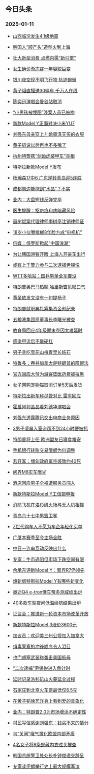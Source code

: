 ## 今日头条 
### 2025-01-11

+ [山西临汾发生4.1级地震](https://www.toutiao.com/trending/7457367963785904138/%3Fcategory_name%3Dtopic_innerflow%26event_type%3Dhot_board%26log_pb%3D%257B%2522category_name%2522%253A%2522topic_innerflow%2522%252C%2522cluster_type%2522%253A%25222%2522%252C%2522enter_from%2522%253A%2522click_category%2522%252C%2522entrance_hotspot%2522%253A%2522outside%2522%252C%2522event_type%2522%253A%2522hot_board%2522%252C%2522hot_board_cluster_id%2522%253A%25227457367963785904138%2522%252C%2522hot_board_impr_id%2522%253A%252220250111001144CBB4ABFCFBA1BCD14832%2522%252C%2522jump_page%2522%253A%2522hot_board_page%2522%252C%2522location%2522%253A%2522news_hot_card%2522%252C%2522page_location%2522%253A%2522hot_board_page%2522%252C%2522rank%2522%253A%25221%2522%252C%2522source%2522%253A%2522trending_tab%2522%252C%2522style_id%2522%253A%252240132%2522%252C%2522title%2522%253A%2522%25E5%25B1%25B1%25E8%25A5%25BF%25E4%25B8%25B4%25E6%25B1%25BE%25E5%258F%2591%25E7%2594%259F4.1%25E7%25BA%25A7%25E5%259C%25B0%25E9%259C%2587%2522%257D%26rank%3D1%26style_id%3D40132%26topic_id%3D7457367963785904138)

+ [韩国人“顺产头”造型火到上海](https://www.toutiao.com/trending/7457785112655544347/%3Fcategory_name%3Dtopic_innerflow%26event_type%3Dhot_board%26log_pb%3D%257B%2522category_name%2522%253A%2522topic_innerflow%2522%252C%2522cluster_type%2522%253A%25226%2522%252C%2522enter_from%2522%253A%2522click_category%2522%252C%2522entrance_hotspot%2522%253A%2522outside%2522%252C%2522event_type%2522%253A%2522hot_board%2522%252C%2522hot_board_cluster_id%2522%253A%25227457785112655544347%2522%252C%2522hot_board_impr_id%2522%253A%252220250111001144CBB4ABFCFBA1BCD14832%2522%252C%2522jump_page%2522%253A%2522hot_board_page%2522%252C%2522location%2522%253A%2522news_hot_card%2522%252C%2522page_location%2522%253A%2522hot_board_page%2522%252C%2522rank%2522%253A%25222%2522%252C%2522source%2522%253A%2522trending_tab%2522%252C%2522style_id%2522%253A%252240132%2522%252C%2522title%2522%253A%2522%25E9%259F%25A9%25E5%259B%25BD%25E4%25BA%25BA%25E2%2580%259C%25E9%25A1%25BA%25E4%25BA%25A7%25E5%25A4%25B4%25E2%2580%259D%25E9%2580%25A0%25E5%259E%258B%25E7%2581%25AB%25E5%2588%25B0%25E4%25B8%258A%25E6%25B5%25B7%2522%257D%26rank%3D2%26style_id%3D40132%26topic_id%3D7457785112655544347)

+ [壮大新型消费 点燃内需“新引擎”](https://www.toutiao.com/article/7458104880160162330)

+ [女生确诊渐冻症一年容貌巨变](https://www.toutiao.com/trending/7457180034311208970/%3Fcategory_name%3Dtopic_innerflow%26event_type%3Dhot_board%26log_pb%3D%257B%2522category_name%2522%253A%2522topic_innerflow%2522%252C%2522cluster_type%2522%253A%25222%2522%252C%2522enter_from%2522%253A%2522click_category%2522%252C%2522entrance_hotspot%2522%253A%2522outside%2522%252C%2522event_type%2522%253A%2522hot_board%2522%252C%2522hot_board_cluster_id%2522%253A%25227457180034311208970%2522%252C%2522hot_board_impr_id%2522%253A%252220250111001144CBB4ABFCFBA1BCD14832%2522%252C%2522jump_page%2522%253A%2522hot_board_page%2522%252C%2522location%2522%253A%2522news_hot_card%2522%252C%2522page_location%2522%253A%2522hot_board_page%2522%252C%2522rank%2522%253A%25224%2522%252C%2522source%2522%253A%2522trending_tab%2522%252C%2522style_id%2522%253A%252240132%2522%252C%2522title%2522%253A%2522%25E5%25A5%25B3%25E7%2594%259F%25E7%25A1%25AE%25E8%25AF%258A%25E6%25B8%2590%25E5%2586%25BB%25E7%2597%2587%25E4%25B8%2580%25E5%25B9%25B4%25E5%25AE%25B9%25E8%25B2%258C%25E5%25B7%25A8%25E5%258F%2598%2522%257D%26rank%3D4%26style_id%3D40132%26topic_id%3D7457180034311208970)

+ [银川夜空现不明飞行物 轨迹蜿蜒](https://www.toutiao.com/trending/7458241823103352871/%3Fcategory_name%3Dtopic_innerflow%26event_type%3Dhot_board%26log_pb%3D%257B%2522category_name%2522%253A%2522topic_innerflow%2522%252C%2522cluster_type%2522%253A%25226%2522%252C%2522enter_from%2522%253A%2522click_category%2522%252C%2522entrance_hotspot%2522%253A%2522outside%2522%252C%2522event_type%2522%253A%2522hot_board%2522%252C%2522hot_board_cluster_id%2522%253A%25227458241823103352871%2522%252C%2522hot_board_impr_id%2522%253A%252220250111001144CBB4ABFCFBA1BCD14832%2522%252C%2522jump_page%2522%253A%2522hot_board_page%2522%252C%2522location%2522%253A%2522news_hot_card%2522%252C%2522page_location%2522%253A%2522hot_board_page%2522%252C%2522rank%2522%253A%25225%2522%252C%2522source%2522%253A%2522trending_tab%2522%252C%2522style_id%2522%253A%252240132%2522%252C%2522title%2522%253A%2522%25E9%2593%25B6%25E5%25B7%259D%25E5%25A4%259C%25E7%25A9%25BA%25E7%258E%25B0%25E4%25B8%258D%25E6%2598%258E%25E9%25A3%259E%25E8%25A1%258C%25E7%2589%25A9%2B%25E8%25BD%25A8%25E8%25BF%25B9%25E8%259C%25BF%25E8%259C%2592%2522%257D%26rank%3D5%26style_id%3D40132%26topic_id%3D7458241823103352871)

+ [黄子韬直播送30辆车 千万人在线](https://www.toutiao.com/trending/7457615096756407849/%3Fcategory_name%3Dtopic_innerflow%26event_type%3Dhot_board%26log_pb%3D%257B%2522category_name%2522%253A%2522topic_innerflow%2522%252C%2522cluster_type%2522%253A%25221%2522%252C%2522enter_from%2522%253A%2522click_category%2522%252C%2522entrance_hotspot%2522%253A%2522outside%2522%252C%2522event_type%2522%253A%2522hot_board%2522%252C%2522hot_board_cluster_id%2522%253A%25227457615096756407849%2522%252C%2522hot_board_impr_id%2522%253A%252220250111001144CBB4ABFCFBA1BCD14832%2522%252C%2522jump_page%2522%253A%2522hot_board_page%2522%252C%2522location%2522%253A%2522news_hot_card%2522%252C%2522page_location%2522%253A%2522hot_board_page%2522%252C%2522rank%2522%253A%25226%2522%252C%2522source%2522%253A%2522trending_tab%2522%252C%2522style_id%2522%253A%252240132%2522%252C%2522title%2522%253A%2522%25E9%25BB%2584%25E5%25AD%2590%25E9%259F%25AC%25E7%259B%25B4%25E6%2592%25AD%25E9%2580%258130%25E8%25BE%2586%25E8%25BD%25A6%2B%25E5%258D%2583%25E4%25B8%2587%25E4%25BA%25BA%25E5%259C%25A8%25E7%25BA%25BF%2522%257D%26rank%3D6%26style_id%3D40132%26topic_id%3D7457615096756407849)

+ [陈奕迅演唱会曼谷站取消](https://www.toutiao.com/trending/7457888197016584233/%3Fcategory_name%3Dtopic_innerflow%26event_type%3Dhot_board%26log_pb%3D%257B%2522category_name%2522%253A%2522topic_innerflow%2522%252C%2522cluster_type%2522%253A%25222%2522%252C%2522enter_from%2522%253A%2522click_category%2522%252C%2522entrance_hotspot%2522%253A%2522outside%2522%252C%2522event_type%2522%253A%2522hot_board%2522%252C%2522hot_board_cluster_id%2522%253A%25227457888197016584233%2522%252C%2522hot_board_impr_id%2522%253A%252220250111001144CBB4ABFCFBA1BCD14832%2522%252C%2522jump_page%2522%253A%2522hot_board_page%2522%252C%2522location%2522%253A%2522news_hot_card%2522%252C%2522page_location%2522%253A%2522hot_board_page%2522%252C%2522rank%2522%253A%25227%2522%252C%2522source%2522%253A%2522trending_tab%2522%252C%2522style_id%2522%253A%252240132%2522%252C%2522title%2522%253A%2522%25E9%2599%2588%25E5%25A5%2595%25E8%25BF%2585%25E6%25BC%2594%25E5%2594%25B1%25E4%25BC%259A%25E6%259B%25BC%25E8%25B0%25B7%25E7%25AB%2599%25E5%258F%2596%25E6%25B6%2588%2522%257D%26rank%3D7%26style_id%3D40132%26topic_id%3D7457888197016584233)

+ [“小男孩被埋图”涉案人员已被拘](https://www.toutiao.com/trending/7458268476168585267/%3Fcategory_name%3Dtopic_innerflow%26event_type%3Dhot_board%26log_pb%3D%257B%2522category_name%2522%253A%2522topic_innerflow%2522%252C%2522cluster_type%2522%253A%25226%2522%252C%2522enter_from%2522%253A%2522click_category%2522%252C%2522entrance_hotspot%2522%253A%2522outside%2522%252C%2522event_type%2522%253A%2522hot_board%2522%252C%2522hot_board_cluster_id%2522%253A%25227458268476168585267%2522%252C%2522hot_board_impr_id%2522%253A%252220250111001144CBB4ABFCFBA1BCD14832%2522%252C%2522jump_page%2522%253A%2522hot_board_page%2522%252C%2522location%2522%253A%2522news_hot_card%2522%252C%2522page_location%2522%253A%2522hot_board_page%2522%252C%2522rank%2522%253A%25228%2522%252C%2522source%2522%253A%2522trending_tab%2522%252C%2522style_id%2522%253A%252240132%2522%252C%2522title%2522%253A%2522%25E2%2580%259C%25E5%25B0%258F%25E7%2594%25B7%25E5%25AD%25A9%25E8%25A2%25AB%25E5%259F%258B%25E5%259B%25BE%25E2%2580%259D%25E6%25B6%2589%25E6%25A1%2588%25E4%25BA%25BA%25E5%2591%2598%25E5%25B7%25B2%25E8%25A2%25AB%25E6%258B%2598%2522%257D%26rank%3D8%26style_id%3D40132%26topic_id%3D7458268476168585267)

+ [新款Model Y正面对决小米YU7](https://www.toutiao.com/trending/7458100890826752050/%3Fcategory_name%3Dtopic_innerflow%26event_type%3Dhot_board%26log_pb%3D%257B%2522category_name%2522%253A%2522topic_innerflow%2522%252C%2522cluster_type%2522%253A%25222%2522%252C%2522enter_from%2522%253A%2522click_category%2522%252C%2522entrance_hotspot%2522%253A%2522outside%2522%252C%2522event_type%2522%253A%2522hot_board%2522%252C%2522hot_board_cluster_id%2522%253A%25227458100890826752050%2522%252C%2522hot_board_impr_id%2522%253A%252220250111001144CBB4ABFCFBA1BCD14832%2522%252C%2522jump_page%2522%253A%2522hot_board_page%2522%252C%2522location%2522%253A%2522news_hot_card%2522%252C%2522page_location%2522%253A%2522hot_board_page%2522%252C%2522rank%2522%253A%25229%2522%252C%2522source%2522%253A%2522trending_tab%2522%252C%2522style_id%2522%253A%252240132%2522%252C%2522title%2522%253A%2522%25E6%2596%25B0%25E6%25AC%25BEModel%2BY%25E6%25AD%25A3%25E9%259D%25A2%25E5%25AF%25B9%25E5%2586%25B3%25E5%25B0%258F%25E7%25B1%25B3YU7%2522%257D%26rank%3D9%26style_id%3D40132%26topic_id%3D7458100890826752050)

+ [刘强东母亲穿上儿媳章泽天买的衣服](https://www.toutiao.com/trending/7457986888301854729/%3Fcategory_name%3Dtopic_innerflow%26event_type%3Dhot_board%26log_pb%3D%257B%2522category_name%2522%253A%2522topic_innerflow%2522%252C%2522cluster_type%2522%253A%25226%2522%252C%2522enter_from%2522%253A%2522click_category%2522%252C%2522entrance_hotspot%2522%253A%2522outside%2522%252C%2522event_type%2522%253A%2522hot_board%2522%252C%2522hot_board_cluster_id%2522%253A%25227457986888301854729%2522%252C%2522hot_board_impr_id%2522%253A%252220250111001144CBB4ABFCFBA1BCD14832%2522%252C%2522jump_page%2522%253A%2522hot_board_page%2522%252C%2522location%2522%253A%2522news_hot_card%2522%252C%2522page_location%2522%253A%2522hot_board_page%2522%252C%2522rank%2522%253A%252210%2522%252C%2522source%2522%253A%2522trending_tab%2522%252C%2522style_id%2522%253A%252240132%2522%252C%2522title%2522%253A%2522%25E5%2588%2598%25E5%25BC%25BA%25E4%25B8%259C%25E6%25AF%258D%25E4%25BA%25B2%25E7%25A9%25BF%25E4%25B8%258A%25E5%2584%25BF%25E5%25AA%25B3%25E7%25AB%25A0%25E6%25B3%25BD%25E5%25A4%25A9%25E4%25B9%25B0%25E7%259A%2584%25E8%25A1%25A3%25E6%259C%258D%2522%257D%26rank%3D10%26style_id%3D40132%26topic_id%3D7457986888301854729)

+ [黄子韬说以后再也不多嘴了](https://www.toutiao.com/trending/7458142638090502153/%3Fcategory_name%3Dtopic_innerflow%26event_type%3Dhot_board%26log_pb%3D%257B%2522category_name%2522%253A%2522topic_innerflow%2522%252C%2522cluster_type%2522%253A%25226%2522%252C%2522enter_from%2522%253A%2522click_category%2522%252C%2522entrance_hotspot%2522%253A%2522outside%2522%252C%2522event_type%2522%253A%2522hot_board%2522%252C%2522hot_board_cluster_id%2522%253A%25227458142638090502153%2522%252C%2522hot_board_impr_id%2522%253A%252220250111001144CBB4ABFCFBA1BCD14832%2522%252C%2522jump_page%2522%253A%2522hot_board_page%2522%252C%2522location%2522%253A%2522news_hot_card%2522%252C%2522page_location%2522%253A%2522hot_board_page%2522%252C%2522rank%2522%253A%252211%2522%252C%2522source%2522%253A%2522trending_tab%2522%252C%2522style_id%2522%253A%252240132%2522%252C%2522title%2522%253A%2522%25E9%25BB%2584%25E5%25AD%2590%25E9%259F%25AC%25E8%25AF%25B4%25E4%25BB%25A5%25E5%2590%258E%25E5%2586%258D%25E4%25B9%259F%25E4%25B8%258D%25E5%25A4%259A%25E5%2598%25B4%25E4%25BA%2586%2522%257D%26rank%3D11%26style_id%3D40132%26topic_id%3D7458142638090502153)

+ [杭州特警携“剑齿虎装甲车”亮相](https://www.toutiao.com/trending/7458212765648666675/%3Fcategory_name%3Dtopic_innerflow%26event_type%3Dhot_board%26log_pb%3D%257B%2522category_name%2522%253A%2522topic_innerflow%2522%252C%2522cluster_type%2522%253A%25226%2522%252C%2522enter_from%2522%253A%2522click_category%2522%252C%2522entrance_hotspot%2522%253A%2522outside%2522%252C%2522event_type%2522%253A%2522hot_board%2522%252C%2522hot_board_cluster_id%2522%253A%25227458212765648666675%2522%252C%2522hot_board_impr_id%2522%253A%252220250111001144CBB4ABFCFBA1BCD14832%2522%252C%2522jump_page%2522%253A%2522hot_board_page%2522%252C%2522location%2522%253A%2522news_hot_card%2522%252C%2522page_location%2522%253A%2522hot_board_page%2522%252C%2522rank%2522%253A%252212%2522%252C%2522source%2522%253A%2522trending_tab%2522%252C%2522style_id%2522%253A%252240132%2522%252C%2522title%2522%253A%2522%25E6%259D%25AD%25E5%25B7%259E%25E7%2589%25B9%25E8%25AD%25A6%25E6%2590%25BA%25E2%2580%259C%25E5%2589%2591%25E9%25BD%25BF%25E8%2599%258E%25E8%25A3%2585%25E7%2594%25B2%25E8%25BD%25A6%25E2%2580%259D%25E4%25BA%25AE%25E7%259B%25B8%2522%257D%26rank%3D12%26style_id%3D40132%26topic_id%3D7458212765648666675)

+ [特斯拉新款Model Y发布](https://www.toutiao.com/trending/7458091130043780649/%3Fcategory_name%3Dtopic_innerflow%26event_type%3Dhot_board%26log_pb%3D%257B%2522category_name%2522%253A%2522topic_innerflow%2522%252C%2522cluster_type%2522%253A%25225%2522%252C%2522enter_from%2522%253A%2522click_category%2522%252C%2522entrance_hotspot%2522%253A%2522outside%2522%252C%2522event_type%2522%253A%2522hot_board%2522%252C%2522hot_board_cluster_id%2522%253A%25227458091130043780649%2522%252C%2522hot_board_impr_id%2522%253A%252220250111001144CBB4ABFCFBA1BCD14832%2522%252C%2522jump_page%2522%253A%2522hot_board_page%2522%252C%2522location%2522%253A%2522news_hot_card%2522%252C%2522page_location%2522%253A%2522hot_board_page%2522%252C%2522rank%2522%253A%252213%2522%252C%2522source%2522%253A%2522trending_tab%2522%252C%2522style_id%2522%253A%252240132%2522%252C%2522title%2522%253A%2522%25E7%2589%25B9%25E6%2596%25AF%25E6%258B%2589%25E6%2596%25B0%25E6%25AC%25BEModel%2BY%25E5%258F%2591%25E5%25B8%2583%2522%257D%26rank%3D13%26style_id%3D40132%26topic_id%3D7458091130043780649)

+ [杨瀚森17中6 广东逆转青岛迎5连胜](https://www.toutiao.com/trending/7458094182005358611/%3Fcategory_name%3Dtopic_innerflow%26event_type%3Dhot_board%26log_pb%3D%257B%2522category_name%2522%253A%2522topic_innerflow%2522%252C%2522cluster_type%2522%253A%25226%2522%252C%2522enter_from%2522%253A%2522click_category%2522%252C%2522entrance_hotspot%2522%253A%2522outside%2522%252C%2522event_type%2522%253A%2522hot_board%2522%252C%2522hot_board_cluster_id%2522%253A%25227458094182005358611%2522%252C%2522hot_board_impr_id%2522%253A%252220250111001144CBB4ABFCFBA1BCD14832%2522%252C%2522jump_page%2522%253A%2522hot_board_page%2522%252C%2522location%2522%253A%2522news_hot_card%2522%252C%2522page_location%2522%253A%2522hot_board_page%2522%252C%2522rank%2522%253A%252214%2522%252C%2522source%2522%253A%2522trending_tab%2522%252C%2522style_id%2522%253A%252240132%2522%252C%2522title%2522%253A%2522%25E6%259D%25A8%25E7%2580%259A%25E6%25A3%25AE17%25E4%25B8%25AD6%2B%25E5%25B9%25BF%25E4%25B8%259C%25E9%2580%2586%25E8%25BD%25AC%25E9%259D%2592%25E5%25B2%259B%25E8%25BF%258E5%25E8%25BF%259E%25E8%2583%259C%2522%257D%26rank%3D14%26style_id%3D40132%26topic_id%3D7458094182005358611)

+ [成都周边能挖到“水晶”？不实](https://www.toutiao.com/trending/7457357053586194444/%3Fcategory_name%3Dtopic_innerflow%26event_type%3Dhot_board%26log_pb%3D%257B%2522category_name%2522%253A%2522topic_innerflow%2522%252C%2522cluster_type%2522%253A%25222%2522%252C%2522enter_from%2522%253A%2522click_category%2522%252C%2522entrance_hotspot%2522%253A%2522outside%2522%252C%2522event_type%2522%253A%2522hot_board%2522%252C%2522hot_board_cluster_id%2522%253A%25227457357053586194444%2522%252C%2522hot_board_impr_id%2522%253A%252220250111001144CBB4ABFCFBA1BCD14832%2522%252C%2522jump_page%2522%253A%2522hot_board_page%2522%252C%2522location%2522%253A%2522news_hot_card%2522%252C%2522page_location%2522%253A%2522hot_board_page%2522%252C%2522rank%2522%253A%252215%2522%252C%2522source%2522%253A%2522trending_tab%2522%252C%2522style_id%2522%253A%252240132%2522%252C%2522title%2522%253A%2522%25E6%2588%2590%25E9%2583%25BD%25E5%2591%25A8%25E8%25BE%25B9%25E8%2583%25BD%25E6%258C%2596%25E5%2588%25B0%25E2%2580%259C%25E6%25B0%25B4%25E6%2599%25B6%25E2%2580%259D%25EF%25BC%259F%25E4%25B8%258D%25E5%25AE%259E%2522%257D%26rank%3D15%26style_id%3D40132%26topic_id%3D7457357053586194444)

+ [业内：大盘短线反弹完毕](https://www.toutiao.com/trending/7458206430600891945/%3Fcategory_name%3Dtopic_innerflow%26event_type%3Dhot_board%26log_pb%3D%257B%2522category_name%2522%253A%2522topic_innerflow%2522%252C%2522cluster_type%2522%253A%252213%2522%252C%2522enter_from%2522%253A%2522click_category%2522%252C%2522entrance_hotspot%2522%253A%2522outside%2522%252C%2522event_type%2522%253A%2522hot_board%2522%252C%2522hot_board_cluster_id%2522%253A%25227458206430600891945%2522%252C%2522hot_board_impr_id%2522%253A%252220250111001144CBB4ABFCFBA1BCD14832%2522%252C%2522jump_page%2522%253A%2522hot_board_page%2522%252C%2522location%2522%253A%2522news_hot_card%2522%252C%2522page_location%2522%253A%2522hot_board_page%2522%252C%2522rank%2522%253A%252216%2522%252C%2522source%2522%253A%2522trending_tab%2522%252C%2522style_id%2522%253A%252240132%2522%252C%2522title%2522%253A%2522%25E4%25B8%259A%25E5%2586%2585%25EF%25BC%259A%25E5%25A4%25A7%25E7%259B%2598%25E7%259F%25AD%25E7%25BA%25BF%25E5%258F%258D%25E5%25BC%25B9%25E5%25AE%258C%25E6%25AF%2595%2522%257D%26rank%3D16%26style_id%3D40132%26topic_id%3D7458206430600891945)

+ [医生提醒：抠疤痕和痣暗藏风险](https://www.toutiao.com/trending/7458160852055687179/%3Fcategory_name%3Dtopic_innerflow%26event_type%3Dhot_board%26log_pb%3D%257B%2522category_name%2522%253A%2522topic_innerflow%2522%252C%2522cluster_type%2522%253A%25226%2522%252C%2522enter_from%2522%253A%2522click_category%2522%252C%2522entrance_hotspot%2522%253A%2522outside%2522%252C%2522event_type%2522%253A%2522hot_board%2522%252C%2522hot_board_cluster_id%2522%253A%25227458160852055687179%2522%252C%2522hot_board_impr_id%2522%253A%252220250111001144CBB4ABFCFBA1BCD14832%2522%252C%2522jump_page%2522%253A%2522hot_board_page%2522%252C%2522location%2522%253A%2522news_hot_card%2522%252C%2522page_location%2522%253A%2522hot_board_page%2522%252C%2522rank%2522%253A%252217%2522%252C%2522source%2522%253A%2522trending_tab%2522%252C%2522style_id%2522%253A%252240132%2522%252C%2522title%2522%253A%2522%25E5%258C%25BB%25E7%2594%259F%25E6%258F%2590%25E9%2586%2592%25EF%25BC%259A%25E6%258A%25A0%25E7%2596%25A4%25E7%2597%2595%25E5%2592%258C%25E7%2597%25A3%25E6%259A%2597%25E8%2597%258F%25E9%25A3%258E%25E9%2599%25A9%2522%257D%26rank%3D17%26style_id%3D40132%26topic_id%3D7458160852055687179)

+ [聂树斌案代理律师李树亭注销律师证](https://www.toutiao.com/trending/7458055376744267786/%3Fcategory_name%3Dtopic_innerflow%26event_type%3Dhot_board%26log_pb%3D%257B%2522category_name%2522%253A%2522topic_innerflow%2522%252C%2522cluster_type%2522%253A%25220%2522%252C%2522enter_from%2522%253A%2522click_category%2522%252C%2522entrance_hotspot%2522%253A%2522outside%2522%252C%2522event_type%2522%253A%2522hot_board%2522%252C%2522hot_board_cluster_id%2522%253A%25227458055376744267786%2522%252C%2522hot_board_impr_id%2522%253A%252220250111001144CBB4ABFCFBA1BCD14832%2522%252C%2522jump_page%2522%253A%2522hot_board_page%2522%252C%2522location%2522%253A%2522news_hot_card%2522%252C%2522page_location%2522%253A%2522hot_board_page%2522%252C%2522rank%2522%253A%252218%2522%252C%2522source%2522%253A%2522trending_tab%2522%252C%2522style_id%2522%253A%252240132%2522%252C%2522title%2522%253A%2522%25E8%2581%2582%25E6%25A0%2591%25E6%2596%258C%25E6%25A1%2588%25E4%25BB%25A3%25E7%2590%2586%25E5%25BE%258B%25E5%25B8%2588%25E6%259D%258E%25E6%25A0%2591%25E4%25BA%25AD%25E6%25B3%25A8%25E9%2594%2580%25E5%25BE%258B%25E5%25B8%2588%25E8%25AF%2581%2522%257D%26rank%3D18%26style_id%3D40132%26topic_id%3D7458055376744267786)

+ [18岁小伙嚼槟榔8年脸方成“电视机”](https://www.toutiao.com/trending/7457929006231371802/%3Fcategory_name%3Dtopic_innerflow%26event_type%3Dhot_board%26log_pb%3D%257B%2522category_name%2522%253A%2522topic_innerflow%2522%252C%2522cluster_type%2522%253A%25222%2522%252C%2522enter_from%2522%253A%2522click_category%2522%252C%2522entrance_hotspot%2522%253A%2522outside%2522%252C%2522event_type%2522%253A%2522hot_board%2522%252C%2522hot_board_cluster_id%2522%253A%25227457929006231371802%2522%252C%2522hot_board_impr_id%2522%253A%252220250111001144CBB4ABFCFBA1BCD14832%2522%252C%2522jump_page%2522%253A%2522hot_board_page%2522%252C%2522location%2522%253A%2522news_hot_card%2522%252C%2522page_location%2522%253A%2522hot_board_page%2522%252C%2522rank%2522%253A%252219%2522%252C%2522source%2522%253A%2522trending_tab%2522%252C%2522style_id%2522%253A%252240132%2522%252C%2522title%2522%253A%252218%25E5%25B2%2581%25E5%25B0%258F%25E4%25BC%2599%25E5%259A%25BC%25E6%25A7%259F%25E6%25A6%25948%25E5%25B9%25B4%25E8%2584%25B8%25E6%2596%25B9%25E6%2588%2590%25E2%2580%259C%25E7%2594%25B5%25E8%25A7%2586%25E6%259C%25BA%25E2%2580%259D%2522%257D%26rank%3D19%26style_id%3D40132%26topic_id%3D7457929006231371802)

+ [俄媒：俄罗斯掀起“中国浪潮”](https://www.toutiao.com/trending/7458206734089076755/%3Fcategory_name%3Dtopic_innerflow%26event_type%3Dhot_board%26log_pb%3D%257B%2522category_name%2522%253A%2522topic_innerflow%2522%252C%2522cluster_type%2522%253A%25226%2522%252C%2522enter_from%2522%253A%2522click_category%2522%252C%2522entrance_hotspot%2522%253A%2522outside%2522%252C%2522event_type%2522%253A%2522hot_board%2522%252C%2522hot_board_cluster_id%2522%253A%25227458206734089076755%2522%252C%2522hot_board_impr_id%2522%253A%252220250111001144CBB4ABFCFBA1BCD14832%2522%252C%2522jump_page%2522%253A%2522hot_board_page%2522%252C%2522location%2522%253A%2522news_hot_card%2522%252C%2522page_location%2522%253A%2522hot_board_page%2522%252C%2522rank%2522%253A%252220%2522%252C%2522source%2522%253A%2522trending_tab%2522%252C%2522style_id%2522%253A%252240132%2522%252C%2522title%2522%253A%2522%25E4%25BF%2584%25E5%25AA%2592%25EF%25BC%259A%25E4%25BF%2584%25E7%25BD%2597%25E6%2596%25AF%25E6%258E%2580%25E8%25B5%25B7%25E2%2580%259C%25E4%25B8%25AD%25E5%259B%25BD%25E6%25B5%25AA%25E6%25BD%25AE%25E2%2580%259D%2522%257D%26rank%3D20%26style_id%3D40132%26topic_id%3D7458206734089076755)

+ [为让韩国游客开眼 上海人开豪车出行](https://www.toutiao.com/trending/7457746319672574015/%3Fcategory_name%3Dtopic_innerflow%26event_type%3Dhot_board%26log_pb%3D%257B%2522category_name%2522%253A%2522topic_innerflow%2522%252C%2522cluster_type%2522%253A%25222%2522%252C%2522enter_from%2522%253A%2522click_category%2522%252C%2522entrance_hotspot%2522%253A%2522outside%2522%252C%2522event_type%2522%253A%2522hot_board%2522%252C%2522hot_board_cluster_id%2522%253A%25227457746319672574015%2522%252C%2522hot_board_impr_id%2522%253A%252220250111001144CBB4ABFCFBA1BCD14832%2522%252C%2522jump_page%2522%253A%2522hot_board_page%2522%252C%2522location%2522%253A%2522news_hot_card%2522%252C%2522page_location%2522%253A%2522hot_board_page%2522%252C%2522rank%2522%253A%252221%2522%252C%2522source%2522%253A%2522trending_tab%2522%252C%2522style_id%2522%253A%252240132%2522%252C%2522title%2522%253A%2522%25E4%25B8%25BA%25E8%25AE%25A9%25E9%259F%25A9%25E5%259B%25BD%25E6%25B8%25B8%25E5%25AE%25A2%25E5%25BC%2580%25E7%259C%25BC%2B%25E4%25B8%258A%25E6%25B5%25B7%25E4%25BA%25BA%25E5%25BC%2580%25E8%25B1%25AA%25E8%25BD%25A6%25E5%2587%25BA%25E8%25A1%258C%2522%257D%26rank%3D21%26style_id%3D40132%26topic_id%3D7457746319672574015)

+ [或有上千警力参与二次逮捕尹锡悦](https://www.toutiao.com/trending/7457862639545810995/%3Fcategory_name%3Dtopic_innerflow%26event_type%3Dhot_board%26log_pb%3D%257B%2522category_name%2522%253A%2522topic_innerflow%2522%252C%2522cluster_type%2522%253A%25226%2522%252C%2522enter_from%2522%253A%2522click_category%2522%252C%2522entrance_hotspot%2522%253A%2522outside%2522%252C%2522event_type%2522%253A%2522hot_board%2522%252C%2522hot_board_cluster_id%2522%253A%25227457862639545810995%2522%252C%2522hot_board_impr_id%2522%253A%252220250111001144CBB4ABFCFBA1BCD14832%2522%252C%2522jump_page%2522%253A%2522hot_board_page%2522%252C%2522location%2522%253A%2522news_hot_card%2522%252C%2522page_location%2522%253A%2522hot_board_page%2522%252C%2522rank%2522%253A%252222%2522%252C%2522source%2522%253A%2522trending_tab%2522%252C%2522style_id%2522%253A%252240132%2522%252C%2522title%2522%253A%2522%25E6%2588%2596%25E6%259C%2589%25E4%25B8%258A%25E5%258D%2583%25E8%25AD%25A6%25E5%258A%259B%25E5%258F%2582%25E4%25B8%258E%25E4%25BA%258C%25E6%25AC%25A1%25E9%2580%25AE%25E6%258D%2595%25E5%25B0%25B9%25E9%2594%25A1%25E6%2582%25A6%2522%257D%26rank%3D22%26style_id%3D40132%26topic_id%3D7457862639545810995)

+ [WTT多哈站：国乒男单全军覆没](https://www.toutiao.com/trending/7458226160741416986/%3Fcategory_name%3Dtopic_innerflow%26event_type%3Dhot_board%26log_pb%3D%257B%2522category_name%2522%253A%2522topic_innerflow%2522%252C%2522cluster_type%2522%253A%25226%2522%252C%2522enter_from%2522%253A%2522click_category%2522%252C%2522entrance_hotspot%2522%253A%2522outside%2522%252C%2522event_type%2522%253A%2522hot_board%2522%252C%2522hot_board_cluster_id%2522%253A%25227458226160741416986%2522%252C%2522hot_board_impr_id%2522%253A%252220250111001144CBB4ABFCFBA1BCD14832%2522%252C%2522jump_page%2522%253A%2522hot_board_page%2522%252C%2522location%2522%253A%2522news_hot_card%2522%252C%2522page_location%2522%253A%2522hot_board_page%2522%252C%2522rank%2522%253A%252223%2522%252C%2522source%2522%253A%2522trending_tab%2522%252C%2522style_id%2522%253A%252240132%2522%252C%2522title%2522%253A%2522WTT%25E5%25A4%259A%25E5%2593%2588%25E7%25AB%2599%25EF%25BC%259A%25E5%259B%25BD%25E4%25B9%2592%25E7%2594%25B7%25E5%258D%2595%25E5%2585%25A8%25E5%2586%259B%25E8%25A6%2586%25E6%25B2%25A1%2522%257D%26rank%3D23%26style_id%3D40132%26topic_id%3D7458226160741416986)

+ [特朗普奥巴马热聊 哈里斯瞥见叹口气](https://www.toutiao.com/trending/7458166575686962725/%3Fcategory_name%3Dtopic_innerflow%26event_type%3Dhot_board%26log_pb%3D%257B%2522category_name%2522%253A%2522topic_innerflow%2522%252C%2522cluster_type%2522%253A%25222%2522%252C%2522enter_from%2522%253A%2522click_category%2522%252C%2522entrance_hotspot%2522%253A%2522outside%2522%252C%2522event_type%2522%253A%2522hot_board%2522%252C%2522hot_board_cluster_id%2522%253A%25227458166575686962725%2522%252C%2522hot_board_impr_id%2522%253A%252220250111001144CBB4ABFCFBA1BCD14832%2522%252C%2522jump_page%2522%253A%2522hot_board_page%2522%252C%2522location%2522%253A%2522news_hot_card%2522%252C%2522page_location%2522%253A%2522hot_board_page%2522%252C%2522rank%2522%253A%252224%2522%252C%2522source%2522%253A%2522trending_tab%2522%252C%2522style_id%2522%253A%252240132%2522%252C%2522title%2522%253A%2522%25E7%2589%25B9%25E6%259C%2597%25E6%2599%25AE%25E5%25A5%25A5%25E5%25B7%25B4%25E9%25A9%25AC%25E7%2583%25AD%25E8%2581%258A%2B%25E5%2593%2588%25E9%2587%258C%25E6%2596%25AF%25E7%259E%25A5%25E8%25A7%2581%25E5%258F%25B9%25E5%258F%25A3%25E6%25B0%2594%2522%257D%26rank%3D24%26style_id%3D40132%26topic_id%3D7458166575686962725)

+ [黄圣依发文没有一句提杨子](https://www.toutiao.com/trending/7457882849497169930/%3Fcategory_name%3Dtopic_innerflow%26event_type%3Dhot_board%26log_pb%3D%257B%2522category_name%2522%253A%2522topic_innerflow%2522%252C%2522cluster_type%2522%253A%25226%2522%252C%2522enter_from%2522%253A%2522click_category%2522%252C%2522entrance_hotspot%2522%253A%2522outside%2522%252C%2522event_type%2522%253A%2522hot_board%2522%252C%2522hot_board_cluster_id%2522%253A%25227457882849497169930%2522%252C%2522hot_board_impr_id%2522%253A%252220250111001144CBB4ABFCFBA1BCD14832%2522%252C%2522jump_page%2522%253A%2522hot_board_page%2522%252C%2522location%2522%253A%2522news_hot_card%2522%252C%2522page_location%2522%253A%2522hot_board_page%2522%252C%2522rank%2522%253A%252225%2522%252C%2522source%2522%253A%2522trending_tab%2522%252C%2522style_id%2522%253A%252240132%2522%252C%2522title%2522%253A%2522%25E9%25BB%2584%25E5%259C%25A3%25E4%25BE%259D%25E5%258F%2591%25E6%2596%2587%25E6%25B2%25A1%25E6%259C%2589%25E4%25B8%2580%25E5%258F%25A5%25E6%258F%2590%25E6%259D%25A8%25E5%25AD%2590%2522%257D%26rank%3D25%26style_id%3D40132%26topic_id%3D7457882849497169930)

+ [特朗普就职典礼筹集资金创纪录](https://www.toutiao.com/trending/7457698251400904741/%3Fcategory_name%3Dtopic_innerflow%26event_type%3Dhot_board%26log_pb%3D%257B%2522category_name%2522%253A%2522topic_innerflow%2522%252C%2522cluster_type%2522%253A%25228%2522%252C%2522enter_from%2522%253A%2522click_category%2522%252C%2522entrance_hotspot%2522%253A%2522outside%2522%252C%2522event_type%2522%253A%2522hot_board%2522%252C%2522hot_board_cluster_id%2522%253A%25227457698251400904741%2522%252C%2522hot_board_impr_id%2522%253A%252220250111001144CBB4ABFCFBA1BCD14832%2522%252C%2522jump_page%2522%253A%2522hot_board_page%2522%252C%2522location%2522%253A%2522news_hot_card%2522%252C%2522page_location%2522%253A%2522hot_board_page%2522%252C%2522rank%2522%253A%252226%2522%252C%2522source%2522%253A%2522trending_tab%2522%252C%2522style_id%2522%253A%252240132%2522%252C%2522title%2522%253A%2522%25E7%2589%25B9%25E6%259C%2597%25E6%2599%25AE%25E5%25B0%25B1%25E8%2581%258C%25E5%2585%25B8%25E7%25A4%25BC%25E7%25AD%25B9%25E9%259B%2586%25E8%25B5%2584%25E9%2587%2591%25E5%2588%259B%25E7%25BA%25AA%25E5%25BD%2595%2522%257D%26rank%3D26%26style_id%3D40132%26topic_id%3D7457698251400904741)

+ [五粮液集团原董事长李曙光被查](https://www.toutiao.com/trending/7458248004396204095/%3Fcategory_name%3Dtopic_innerflow%26event_type%3Dhot_board%26log_pb%3D%257B%2522category_name%2522%253A%2522topic_innerflow%2522%252C%2522cluster_type%2522%253A%25222%2522%252C%2522enter_from%2522%253A%2522click_category%2522%252C%2522entrance_hotspot%2522%253A%2522outside%2522%252C%2522event_type%2522%253A%2522hot_board%2522%252C%2522hot_board_cluster_id%2522%253A%25227458248004396204095%2522%252C%2522hot_board_impr_id%2522%253A%252220250111001144CBB4ABFCFBA1BCD14832%2522%252C%2522jump_page%2522%253A%2522hot_board_page%2522%252C%2522location%2522%253A%2522news_hot_card%2522%252C%2522page_location%2522%253A%2522hot_board_page%2522%252C%2522rank%2522%253A%252227%2522%252C%2522source%2522%253A%2522trending_tab%2522%252C%2522style_id%2522%253A%252240132%2522%252C%2522title%2522%253A%2522%25E4%25BA%2594%25E7%25B2%25AE%25E6%25B6%25B2%25E9%259B%2586%25E5%259B%25A2%25E5%258E%259F%25E8%2591%25A3%25E4%25BA%258B%25E9%2595%25BF%25E6%259D%258E%25E6%259B%2599%25E5%2585%2589%25E8%25A2%25AB%25E6%259F%25A5%2522%257D%26rank%3D27%26style_id%3D40132%26topic_id%3D7458248004396204095)

+ [教育局回应4年级期末卷因太难延时](https://www.toutiao.com/trending/7457810755611344937/%3Fcategory_name%3Dtopic_innerflow%26event_type%3Dhot_board%26log_pb%3D%257B%2522category_name%2522%253A%2522topic_innerflow%2522%252C%2522cluster_type%2522%253A%25224%2522%252C%2522enter_from%2522%253A%2522click_category%2522%252C%2522entrance_hotspot%2522%253A%2522outside%2522%252C%2522event_type%2522%253A%2522hot_board%2522%252C%2522hot_board_cluster_id%2522%253A%25227457810755611344937%2522%252C%2522hot_board_impr_id%2522%253A%252220250111001144CBB4ABFCFBA1BCD14832%2522%252C%2522jump_page%2522%253A%2522hot_board_page%2522%252C%2522location%2522%253A%2522news_hot_card%2522%252C%2522page_location%2522%253A%2522hot_board_page%2522%252C%2522rank%2522%253A%252228%2522%252C%2522source%2522%253A%2522trending_tab%2522%252C%2522style_id%2522%253A%252240132%2522%252C%2522title%2522%253A%2522%25E6%2595%2599%25E8%2582%25B2%25E5%25B1%2580%25E5%259B%259E%25E5%25BA%25944%25E5%25B9%25B4%25E7%25BA%25A7%25E6%259C%259F%25E6%259C%25AB%25E5%258D%25B7%25E5%259B%25A0%25E5%25A4%25AA%25E9%259A%25BE%25E5%25BB%25B6%25E6%2597%25B6%2522%257D%26rank%3D28%26style_id%3D40132%26topic_id%3D7457810755611344937)

+ [感染甲流后不能硬扛](https://www.toutiao.com/trending/7457466195814498354/%3Fcategory_name%3Dtopic_innerflow%26event_type%3Dhot_board%26log_pb%3D%257B%2522category_name%2522%253A%2522topic_innerflow%2522%252C%2522cluster_type%2522%253A%25221%2522%252C%2522enter_from%2522%253A%2522click_category%2522%252C%2522entrance_hotspot%2522%253A%2522outside%2522%252C%2522event_type%2522%253A%2522hot_board%2522%252C%2522hot_board_cluster_id%2522%253A%25227457466195814498354%2522%252C%2522hot_board_impr_id%2522%253A%252220250111001144CBB4ABFCFBA1BCD14832%2522%252C%2522jump_page%2522%253A%2522hot_board_page%2522%252C%2522location%2522%253A%2522news_hot_card%2522%252C%2522page_location%2522%253A%2522hot_board_page%2522%252C%2522rank%2522%253A%252229%2522%252C%2522source%2522%253A%2522trending_tab%2522%252C%2522style_id%2522%253A%252240132%2522%252C%2522title%2522%253A%2522%25E6%2584%259F%25E6%259F%2593%25E7%2594%25B2%25E6%25B5%2581%25E5%2590%258E%25E4%25B8%258D%25E8%2583%25BD%25E7%25A1%25AC%25E6%2589%259B%2522%257D%26rank%3D29%26style_id%3D40132%26topic_id%3D7457466195814498354)

+ [男子贪吃雪花山楂胃里长结石](https://www.toutiao.com/trending/7458131152143335462/%3Fcategory_name%3Dtopic_innerflow%26event_type%3Dhot_board%26log_pb%3D%257B%2522category_name%2522%253A%2522topic_innerflow%2522%252C%2522cluster_type%2522%253A%25226%2522%252C%2522enter_from%2522%253A%2522click_category%2522%252C%2522entrance_hotspot%2522%253A%2522outside%2522%252C%2522event_type%2522%253A%2522hot_board%2522%252C%2522hot_board_cluster_id%2522%253A%25227458131152143335462%2522%252C%2522hot_board_impr_id%2522%253A%252220250111001144CBB4ABFCFBA1BCD14832%2522%252C%2522jump_page%2522%253A%2522hot_board_page%2522%252C%2522location%2522%253A%2522news_hot_card%2522%252C%2522page_location%2522%253A%2522hot_board_page%2522%252C%2522rank%2522%253A%252230%2522%252C%2522source%2522%253A%2522trending_tab%2522%252C%2522style_id%2522%253A%252240132%2522%252C%2522title%2522%253A%2522%25E7%2594%25B7%25E5%25AD%2590%25E8%25B4%25AA%25E5%2590%2583%25E9%259B%25AA%25E8%258A%25B1%25E5%25B1%25B1%25E6%25A5%2582%25E8%2583%2583%25E9%2587%258C%25E9%2595%25BF%25E7%25BB%2593%25E7%259F%25B3%2522%257D%26rank%3D30%26style_id%3D40132%26topic_id%3D7458131152143335462)

+ [特鲁多：吞并加拿大是特朗普的障眼法](https://www.toutiao.com/trending/7457328460218908698/%3Fcategory_name%3Dtopic_innerflow%26event_type%3Dhot_board%26log_pb%3D%257B%2522category_name%2522%253A%2522topic_innerflow%2522%252C%2522cluster_type%2522%253A%25222%2522%252C%2522enter_from%2522%253A%2522click_category%2522%252C%2522entrance_hotspot%2522%253A%2522outside%2522%252C%2522event_type%2522%253A%2522hot_board%2522%252C%2522hot_board_cluster_id%2522%253A%25227457328460218908698%2522%252C%2522hot_board_impr_id%2522%253A%252220250111001144CBB4ABFCFBA1BCD14832%2522%252C%2522jump_page%2522%253A%2522hot_board_page%2522%252C%2522location%2522%253A%2522news_hot_card%2522%252C%2522page_location%2522%253A%2522hot_board_page%2522%252C%2522rank%2522%253A%252231%2522%252C%2522source%2522%253A%2522trending_tab%2522%252C%2522style_id%2522%253A%252240132%2522%252C%2522title%2522%253A%2522%25E7%2589%25B9%25E9%25B2%2581%25E5%25A4%259A%25EF%25BC%259A%25E5%2590%259E%25E5%25B9%25B6%25E5%258A%25A0%25E6%258B%25BF%25E5%25A4%25A7%25E6%2598%25AF%25E7%2589%25B9%25E6%259C%2597%25E6%2599%25AE%25E7%259A%2584%25E9%259A%259C%25E7%259C%25BC%25E6%25B3%2595%2522%257D%26rank%3D31%26style_id%3D40132%26topic_id%3D7457328460218908698)

+ [官方回应大爷为游客垫医药费被拉黑](https://www.toutiao.com/trending/7457931578317029426/%3Fcategory_name%3Dtopic_innerflow%26event_type%3Dhot_board%26log_pb%3D%257B%2522category_name%2522%253A%2522topic_innerflow%2522%252C%2522cluster_type%2522%253A%25226%2522%252C%2522enter_from%2522%253A%2522click_category%2522%252C%2522entrance_hotspot%2522%253A%2522outside%2522%252C%2522event_type%2522%253A%2522hot_board%2522%252C%2522hot_board_cluster_id%2522%253A%25227457931578317029426%2522%252C%2522hot_board_impr_id%2522%253A%252220250111001144CBB4ABFCFBA1BCD14832%2522%252C%2522jump_page%2522%253A%2522hot_board_page%2522%252C%2522location%2522%253A%2522news_hot_card%2522%252C%2522page_location%2522%253A%2522hot_board_page%2522%252C%2522rank%2522%253A%252232%2522%252C%2522source%2522%253A%2522trending_tab%2522%252C%2522style_id%2522%253A%252240132%2522%252C%2522title%2522%253A%2522%25E5%25AE%2598%25E6%2596%25B9%25E5%259B%259E%25E5%25BA%2594%25E5%25A4%25A7%25E7%2588%25B7%25E4%25B8%25BA%25E6%25B8%25B8%25E5%25AE%25A2%25E5%259E%25AB%25E5%258C%25BB%25E8%258D%25AF%25E8%25B4%25B9%25E8%25A2%25AB%25E6%258B%2589%25E9%25BB%2591%2522%257D%26rank%3D32%26style_id%3D40132%26topic_id%3D7457931578317029426)

+ [女子网购宠物猫取消订单5天后发货](https://www.toutiao.com/trending/7457876387295789119/%3Fcategory_name%3Dtopic_innerflow%26event_type%3Dhot_board%26log_pb%3D%257B%2522category_name%2522%253A%2522topic_innerflow%2522%252C%2522cluster_type%2522%253A%25226%2522%252C%2522enter_from%2522%253A%2522click_category%2522%252C%2522entrance_hotspot%2522%253A%2522outside%2522%252C%2522event_type%2522%253A%2522hot_board%2522%252C%2522hot_board_cluster_id%2522%253A%25227457876387295789119%2522%252C%2522hot_board_impr_id%2522%253A%252220250111001144CBB4ABFCFBA1BCD14832%2522%252C%2522jump_page%2522%253A%2522hot_board_page%2522%252C%2522location%2522%253A%2522news_hot_card%2522%252C%2522page_location%2522%253A%2522hot_board_page%2522%252C%2522rank%2522%253A%252233%2522%252C%2522source%2522%253A%2522trending_tab%2522%252C%2522style_id%2522%253A%252240132%2522%252C%2522title%2522%253A%2522%25E5%25A5%25B3%25E5%25AD%2590%25E7%25BD%2591%25E8%25B4%25AD%25E5%25AE%25A0%25E7%2589%25A9%25E7%258C%25AB%25E5%258F%2596%25E6%25B6%2588%25E8%25AE%25A2%25E5%258D%25955%25E5%25A4%25A9%25E5%2590%258E%25E5%258F%2591%25E8%25B4%25A7%2522%257D%26rank%3D33%26style_id%3D40132%26topic_id%3D7457876387295789119)

+ [特斯拉出新车称尽管对比 雷军回应](https://www.toutiao.com/trending/7457159603575537702/%3Fcategory_name%3Dtopic_innerflow%26event_type%3Dhot_board%26log_pb%3D%257B%2522category_name%2522%253A%2522topic_innerflow%2522%252C%2522cluster_type%2522%253A%25221%2522%252C%2522enter_from%2522%253A%2522click_category%2522%252C%2522entrance_hotspot%2522%253A%2522outside%2522%252C%2522event_type%2522%253A%2522hot_board%2522%252C%2522hot_board_cluster_id%2522%253A%25227457159603575537702%2522%252C%2522hot_board_impr_id%2522%253A%252220250111001144CBB4ABFCFBA1BCD14832%2522%252C%2522jump_page%2522%253A%2522hot_board_page%2522%252C%2522location%2522%253A%2522news_hot_card%2522%252C%2522page_location%2522%253A%2522hot_board_page%2522%252C%2522rank%2522%253A%252234%2522%252C%2522source%2522%253A%2522trending_tab%2522%252C%2522style_id%2522%253A%252240132%2522%252C%2522title%2522%253A%2522%25E7%2589%25B9%25E6%2596%25AF%25E6%258B%2589%25E5%2587%25BA%25E6%2596%25B0%25E8%25BD%25A6%25E7%25A7%25B0%25E5%25B0%25BD%25E7%25AE%25A1%25E5%25AF%25B9%25E6%25AF%2594%2B%25E9%259B%25B7%25E5%2586%259B%25E5%259B%259E%25E5%25BA%2594%2522%257D%26rank%3D34%26style_id%3D40132%26topic_id%3D7457159603575537702)

+ [霍启刚郭晶晶看刘德华演唱会](https://www.toutiao.com/trending/7457950631144259623/%3Fcategory_name%3Dtopic_innerflow%26event_type%3Dhot_board%26log_pb%3D%257B%2522category_name%2522%253A%2522topic_innerflow%2522%252C%2522cluster_type%2522%253A%25222%2522%252C%2522enter_from%2522%253A%2522click_category%2522%252C%2522entrance_hotspot%2522%253A%2522outside%2522%252C%2522event_type%2522%253A%2522hot_board%2522%252C%2522hot_board_cluster_id%2522%253A%25227457950631144259623%2522%252C%2522hot_board_impr_id%2522%253A%252220250111001144CBB4ABFCFBA1BCD14832%2522%252C%2522jump_page%2522%253A%2522hot_board_page%2522%252C%2522location%2522%253A%2522news_hot_card%2522%252C%2522page_location%2522%253A%2522hot_board_page%2522%252C%2522rank%2522%253A%252235%2522%252C%2522source%2522%253A%2522trending_tab%2522%252C%2522style_id%2522%253A%252240132%2522%252C%2522title%2522%253A%2522%25E9%259C%258D%25E5%2590%25AF%25E5%2588%259A%25E9%2583%25AD%25E6%2599%25B6%25E6%2599%25B6%25E7%259C%258B%25E5%2588%2598%25E5%25BE%25B7%25E5%258D%258E%25E6%25BC%2594%25E5%2594%25B1%25E4%25BC%259A%2522%257D%26rank%3D35%26style_id%3D40132%26topic_id%3D7457950631144259623)

+ [刘强东透露腾讯交出电商业务原因](https://www.toutiao.com/trending/7458107596759728179/%3Fcategory_name%3Dtopic_innerflow%26event_type%3Dhot_board%26log_pb%3D%257B%2522category_name%2522%253A%2522topic_innerflow%2522%252C%2522cluster_type%2522%253A%25226%2522%252C%2522enter_from%2522%253A%2522click_category%2522%252C%2522entrance_hotspot%2522%253A%2522outside%2522%252C%2522event_type%2522%253A%2522hot_board%2522%252C%2522hot_board_cluster_id%2522%253A%25227458107596759728179%2522%252C%2522hot_board_impr_id%2522%253A%252220250111001144CBB4ABFCFBA1BCD14832%2522%252C%2522jump_page%2522%253A%2522hot_board_page%2522%252C%2522location%2522%253A%2522news_hot_card%2522%252C%2522page_location%2522%253A%2522hot_board_page%2522%252C%2522rank%2522%253A%252236%2522%252C%2522source%2522%253A%2522trending_tab%2522%252C%2522style_id%2522%253A%252240132%2522%252C%2522title%2522%253A%2522%25E5%2588%2598%25E5%25BC%25BA%25E4%25B8%259C%25E9%2580%258F%25E9%259C%25B2%25E8%2585%25BE%25E8%25AE%25AF%25E4%25BA%25A4%25E5%2587%25BA%25E7%2594%25B5%25E5%2595%2586%25E4%25B8%259A%25E5%258A%25A1%25E5%258E%259F%25E5%259B%25A0%2522%257D%26rank%3D36%26style_id%3D40132%26topic_id%3D7458107596759728179)

+ [3男子凌晨入室盗窃不到24小时便被抓](https://www.toutiao.com/trending/7458201565879386121/%3Fcategory_name%3Dtopic_innerflow%26event_type%3Dhot_board%26log_pb%3D%257B%2522category_name%2522%253A%2522topic_innerflow%2522%252C%2522cluster_type%2522%253A%25226%2522%252C%2522enter_from%2522%253A%2522click_category%2522%252C%2522entrance_hotspot%2522%253A%2522outside%2522%252C%2522event_type%2522%253A%2522hot_board%2522%252C%2522hot_board_cluster_id%2522%253A%25227458201565879386121%2522%252C%2522hot_board_impr_id%2522%253A%252220250111001144CBB4ABFCFBA1BCD14832%2522%252C%2522jump_page%2522%253A%2522hot_board_page%2522%252C%2522location%2522%253A%2522news_hot_card%2522%252C%2522page_location%2522%253A%2522hot_board_page%2522%252C%2522rank%2522%253A%252237%2522%252C%2522source%2522%253A%2522trending_tab%2522%252C%2522style_id%2522%253A%252240132%2522%252C%2522title%2522%253A%25223%25E7%2594%25B7%25E5%25AD%2590%25E5%2587%258C%25E6%2599%25A8%25E5%2585%25A5%25E5%25AE%25A4%25E7%259B%2597%25E7%25AA%2583%25E4%25B8%258D%25E5%2588%25B024%25E5%25B0%258F%25E6%2597%25B6%25E4%25BE%25BF%25E8%25A2%25AB%25E6%258A%2593%2522%257D%26rank%3D37%26style_id%3D40132%26topic_id%3D7458201565879386121)

+ [特朗普将上任 欧洲盟友已寝食难安](https://www.toutiao.com/trending/7458202941002878514/%3Fcategory_name%3Dtopic_innerflow%26event_type%3Dhot_board%26log_pb%3D%257B%2522category_name%2522%253A%2522topic_innerflow%2522%252C%2522cluster_type%2522%253A%252213%2522%252C%2522enter_from%2522%253A%2522click_category%2522%252C%2522entrance_hotspot%2522%253A%2522outside%2522%252C%2522event_type%2522%253A%2522hot_board%2522%252C%2522hot_board_cluster_id%2522%253A%25227458202941002878514%2522%252C%2522hot_board_impr_id%2522%253A%252220250111001144CBB4ABFCFBA1BCD14832%2522%252C%2522jump_page%2522%253A%2522hot_board_page%2522%252C%2522location%2522%253A%2522news_hot_card%2522%252C%2522page_location%2522%253A%2522hot_board_page%2522%252C%2522rank%2522%253A%252238%2522%252C%2522source%2522%253A%2522trending_tab%2522%252C%2522style_id%2522%253A%252240132%2522%252C%2522title%2522%253A%2522%25E7%2589%25B9%25E6%259C%2597%25E6%2599%25AE%25E5%25B0%2586%25E4%25B8%258A%25E4%25BB%25BB%2B%25E6%25AC%25A7%25E6%25B4%25B2%25E7%259B%259F%25E5%258F%258B%25E5%25B7%25B2%25E5%25AF%259D%25E9%25A3%259F%25E9%259A%25BE%25E5%25AE%2589%2522%257D%26rank%3D38%26style_id%3D40132%26topic_id%3D7458202941002878514)

+ [手机银行转账交易限额为何调整](https://www.toutiao.com/trending/7458084984600477759/%3Fcategory_name%3Dtopic_innerflow%26event_type%3Dhot_board%26log_pb%3D%257B%2522category_name%2522%253A%2522topic_innerflow%2522%252C%2522cluster_type%2522%253A%25226%2522%252C%2522enter_from%2522%253A%2522click_category%2522%252C%2522entrance_hotspot%2522%253A%2522outside%2522%252C%2522event_type%2522%253A%2522hot_board%2522%252C%2522hot_board_cluster_id%2522%253A%25227458084984600477759%2522%252C%2522hot_board_impr_id%2522%253A%252220250111001144CBB4ABFCFBA1BCD14832%2522%252C%2522jump_page%2522%253A%2522hot_board_page%2522%252C%2522location%2522%253A%2522news_hot_card%2522%252C%2522page_location%2522%253A%2522hot_board_page%2522%252C%2522rank%2522%253A%252239%2522%252C%2522source%2522%253A%2522trending_tab%2522%252C%2522style_id%2522%253A%252240132%2522%252C%2522title%2522%253A%2522%25E6%2589%258B%25E6%259C%25BA%25E9%2593%25B6%25E8%25A1%258C%25E8%25BD%25AC%25E8%25B4%25A6%25E4%25BA%25A4%25E6%2598%2593%25E9%2599%2590%25E9%25A2%259D%25E4%25B8%25BA%25E4%25BD%2595%25E8%25B0%2583%25E6%2595%25B4%2522%257D%26rank%3D39%26style_id%3D40132%26topic_id%3D7458084984600477759)

+ [若开军：缅甸政府军空袭致约40死](https://www.toutiao.com/trending/7458109187374120987/%3Fcategory_name%3Dtopic_innerflow%26event_type%3Dhot_board%26log_pb%3D%257B%2522category_name%2522%253A%2522topic_innerflow%2522%252C%2522cluster_type%2522%253A%25220%2522%252C%2522enter_from%2522%253A%2522click_category%2522%252C%2522entrance_hotspot%2522%253A%2522outside%2522%252C%2522event_type%2522%253A%2522hot_board%2522%252C%2522hot_board_cluster_id%2522%253A%25227458109187374120987%2522%252C%2522hot_board_impr_id%2522%253A%252220250111001144CBB4ABFCFBA1BCD14832%2522%252C%2522jump_page%2522%253A%2522hot_board_page%2522%252C%2522location%2522%253A%2522news_hot_card%2522%252C%2522page_location%2522%253A%2522hot_board_page%2522%252C%2522rank%2522%253A%252240%2522%252C%2522source%2522%253A%2522trending_tab%2522%252C%2522style_id%2522%253A%252240132%2522%252C%2522title%2522%253A%2522%25E8%258B%25A5%25E5%25BC%2580%25E5%2586%259B%25EF%25BC%259A%25E7%25BC%2585%25E7%2594%25B8%25E6%2594%25BF%25E5%25BA%259C%25E5%2586%259B%25E7%25A9%25BA%25E8%25A2%25AD%25E8%2587%25B4%25E7%25BA%25A640%25E6%25AD%25BB%2522%257D%26rank%3D40%26style_id%3D40132%26topic_id%3D7458109187374120987)

+ [问界M8实车曝光](https://www.toutiao.com/trending/7457191168627998730/%3Fcategory_name%3Dtopic_innerflow%26event_type%3Dhot_board%26log_pb%3D%257B%2522category_name%2522%253A%2522topic_innerflow%2522%252C%2522cluster_type%2522%253A%25222%2522%252C%2522enter_from%2522%253A%2522click_category%2522%252C%2522entrance_hotspot%2522%253A%2522outside%2522%252C%2522event_type%2522%253A%2522hot_board%2522%252C%2522hot_board_cluster_id%2522%253A%25227457191168627998730%2522%252C%2522hot_board_impr_id%2522%253A%252220250111001144CBB4ABFCFBA1BCD14832%2522%252C%2522jump_page%2522%253A%2522hot_board_page%2522%252C%2522location%2522%253A%2522news_hot_card%2522%252C%2522page_location%2522%253A%2522hot_board_page%2522%252C%2522rank%2522%253A%252241%2522%252C%2522source%2522%253A%2522trending_tab%2522%252C%2522style_id%2522%253A%252240132%2522%252C%2522title%2522%253A%2522%25E9%2597%25AE%25E7%2595%258CM8%25E5%25AE%259E%25E8%25BD%25A6%25E6%259B%259D%25E5%2585%2589%2522%257D%26rank%3D41%26style_id%3D40132%26topic_id%3D7457191168627998730)

+ [酒店回应男子全裸遭服务员闯入](https://www.toutiao.com/trending/7457867243315658763/%3Fcategory_name%3Dtopic_innerflow%26event_type%3Dhot_board%26log_pb%3D%257B%2522category_name%2522%253A%2522topic_innerflow%2522%252C%2522cluster_type%2522%253A%25226%2522%252C%2522enter_from%2522%253A%2522click_category%2522%252C%2522entrance_hotspot%2522%253A%2522outside%2522%252C%2522event_type%2522%253A%2522hot_board%2522%252C%2522hot_board_cluster_id%2522%253A%25227457867243315658763%2522%252C%2522hot_board_impr_id%2522%253A%252220250111001144CBB4ABFCFBA1BCD14832%2522%252C%2522jump_page%2522%253A%2522hot_board_page%2522%252C%2522location%2522%253A%2522news_hot_card%2522%252C%2522page_location%2522%253A%2522hot_board_page%2522%252C%2522rank%2522%253A%252242%2522%252C%2522source%2522%253A%2522trending_tab%2522%252C%2522style_id%2522%253A%252240132%2522%252C%2522title%2522%253A%2522%25E9%2585%2592%25E5%25BA%2597%25E5%259B%259E%25E5%25BA%2594%25E7%2594%25B7%25E5%25AD%2590%25E5%2585%25A8%25E8%25A3%25B8%25E9%2581%25AD%25E6%259C%258D%25E5%258A%25A1%25E5%2591%2598%25E9%2597%25AF%25E5%2585%25A5%2522%257D%26rank%3D42%26style_id%3D40132%26topic_id%3D7457867243315658763)

+ [新款特斯拉Model Y工信部申报](https://www.toutiao.com/trending/7457831516434628618/%3Fcategory_name%3Dtopic_innerflow%26event_type%3Dhot_board%26log_pb%3D%257B%2522category_name%2522%253A%2522topic_innerflow%2522%252C%2522cluster_type%2522%253A%25222%2522%252C%2522enter_from%2522%253A%2522click_category%2522%252C%2522entrance_hotspot%2522%253A%2522outside%2522%252C%2522event_type%2522%253A%2522hot_board%2522%252C%2522hot_board_cluster_id%2522%253A%25227457831516434628618%2522%252C%2522hot_board_impr_id%2522%253A%252220250111001144CBB4ABFCFBA1BCD14832%2522%252C%2522jump_page%2522%253A%2522hot_board_page%2522%252C%2522location%2522%253A%2522news_hot_card%2522%252C%2522page_location%2522%253A%2522hot_board_page%2522%252C%2522rank%2522%253A%252243%2522%252C%2522source%2522%253A%2522trending_tab%2522%252C%2522style_id%2522%253A%252240132%2522%252C%2522title%2522%253A%2522%25E6%2596%25B0%25E6%25AC%25BE%25E7%2589%25B9%25E6%2596%25AF%25E6%258B%2589Model%2BY%25E5%25B7%25A5%25E4%25BF%25A1%25E9%2583%25A8%25E7%2594%25B3%25E6%258A%25A5%2522%257D%26rank%3D43%26style_id%3D40132%26topic_id%3D7457831516434628618)

+ [消防飞机在洛杉矶火场与无人机相撞](https://www.toutiao.com/trending/7458145334688317466/%3Fcategory_name%3Dtopic_innerflow%26event_type%3Dhot_board%26log_pb%3D%257B%2522category_name%2522%253A%2522topic_innerflow%2522%252C%2522cluster_type%2522%253A%25226%2522%252C%2522enter_from%2522%253A%2522click_category%2522%252C%2522entrance_hotspot%2522%253A%2522outside%2522%252C%2522event_type%2522%253A%2522hot_board%2522%252C%2522hot_board_cluster_id%2522%253A%25227458145334688317466%2522%252C%2522hot_board_impr_id%2522%253A%252220250111001144CBB4ABFCFBA1BCD14832%2522%252C%2522jump_page%2522%253A%2522hot_board_page%2522%252C%2522location%2522%253A%2522news_hot_card%2522%252C%2522page_location%2522%253A%2522hot_board_page%2522%252C%2522rank%2522%253A%252244%2522%252C%2522source%2522%253A%2522trending_tab%2522%252C%2522style_id%2522%253A%252240132%2522%252C%2522title%2522%253A%2522%25E6%25B6%2588%25E9%2598%25B2%25E9%25A3%259E%25E6%259C%25BA%25E5%259C%25A8%25E6%25B4%259B%25E6%259D%2589%25E7%259F%25B6%25E7%2581%25AB%25E5%259C%25BA%25E4%25B8%258E%25E6%2597%25A0%25E4%25BA%25BA%25E6%259C%25BA%25E7%259B%25B8%25E6%2592%259E%2522%257D%26rank%3D44%26style_id%3D40132%26topic_id%3D7458145334688317466)

+ [青岛六十七中男篮卫冕](https://www.toutiao.com/trending/7458270815295176754/%3Fcategory_name%3Dtopic_innerflow%26event_type%3Dhot_board%26log_pb%3D%257B%2522category_name%2522%253A%2522topic_innerflow%2522%252C%2522cluster_type%2522%253A%25226%2522%252C%2522enter_from%2522%253A%2522click_category%2522%252C%2522entrance_hotspot%2522%253A%2522outside%2522%252C%2522event_type%2522%253A%2522hot_board%2522%252C%2522hot_board_cluster_id%2522%253A%25227458270815295176754%2522%252C%2522hot_board_impr_id%2522%253A%252220250111001144CBB4ABFCFBA1BCD14832%2522%252C%2522jump_page%2522%253A%2522hot_board_page%2522%252C%2522location%2522%253A%2522news_hot_card%2522%252C%2522page_location%2522%253A%2522hot_board_page%2522%252C%2522rank%2522%253A%252245%2522%252C%2522source%2522%253A%2522trending_tab%2522%252C%2522style_id%2522%253A%252240132%2522%252C%2522title%2522%253A%2522%25E9%259D%2592%25E5%25B2%259B%25E5%2585%25AD%25E5%258D%2581%25E4%25B8%2583%25E4%25B8%25AD%25E7%2594%25B7%25E7%25AF%25AE%25E5%258D%25AB%25E5%2586%2595%2522%257D%26rank%3D45%26style_id%3D40132%26topic_id%3D7458270815295176754)

+ [Z世代购车人不愿为车企年轻化买单](https://www.toutiao.com/trending/7458165964727651866/%3Fcategory_name%3Dtopic_innerflow%26event_type%3Dhot_board%26log_pb%3D%257B%2522category_name%2522%253A%2522topic_innerflow%2522%252C%2522cluster_type%2522%253A%252213%2522%252C%2522enter_from%2522%253A%2522click_category%2522%252C%2522entrance_hotspot%2522%253A%2522outside%2522%252C%2522event_type%2522%253A%2522hot_board%2522%252C%2522hot_board_cluster_id%2522%253A%25227458165964727651866%2522%252C%2522hot_board_impr_id%2522%253A%252220250111001144CBB4ABFCFBA1BCD14832%2522%252C%2522jump_page%2522%253A%2522hot_board_page%2522%252C%2522location%2522%253A%2522news_hot_card%2522%252C%2522page_location%2522%253A%2522hot_board_page%2522%252C%2522rank%2522%253A%252246%2522%252C%2522source%2522%253A%2522trending_tab%2522%252C%2522style_id%2522%253A%252240132%2522%252C%2522title%2522%253A%2522Z%25E4%25B8%2596%25E4%25BB%25A3%25E8%25B4%25AD%25E8%25BD%25A6%25E4%25BA%25BA%25E4%25B8%258D%25E6%2584%25BF%25E4%25B8%25BA%25E8%25BD%25A6%25E4%25BC%2581%25E5%25B9%25B4%25E8%25BD%25BB%25E5%258C%2596%25E4%25B9%25B0%25E5%258D%2595%2522%257D%26rank%3D46%26style_id%3D40132%26topic_id%3D7458165964727651866)

+ [广厦本赛季至今主场全胜](https://www.toutiao.com/trending/7458138571539742746/%3Fcategory_name%3Dtopic_innerflow%26event_type%3Dhot_board%26log_pb%3D%257B%2522category_name%2522%253A%2522topic_innerflow%2522%252C%2522cluster_type%2522%253A%25226%2522%252C%2522enter_from%2522%253A%2522click_category%2522%252C%2522entrance_hotspot%2522%253A%2522outside%2522%252C%2522event_type%2522%253A%2522hot_board%2522%252C%2522hot_board_cluster_id%2522%253A%25227458138571539742746%2522%252C%2522hot_board_impr_id%2522%253A%252220250111001144CBB4ABFCFBA1BCD14832%2522%252C%2522jump_page%2522%253A%2522hot_board_page%2522%252C%2522location%2522%253A%2522news_hot_card%2522%252C%2522page_location%2522%253A%2522hot_board_page%2522%252C%2522rank%2522%253A%252247%2522%252C%2522source%2522%253A%2522trending_tab%2522%252C%2522style_id%2522%253A%252240132%2522%252C%2522title%2522%253A%2522%25E5%25B9%25BF%25E5%258E%25A6%25E6%259C%25AC%25E8%25B5%259B%25E5%25AD%25A3%25E8%2587%25B3%25E4%25BB%258A%25E4%25B8%25BB%25E5%259C%25BA%25E5%2585%25A8%25E8%2583%259C%2522%257D%26rank%3D47%26style_id%3D40132%26topic_id%3D7458138571539742746)

+ [中日一连串互动反映出什么](https://www.toutiao.com/trending/7458212265020653594/%3Fcategory_name%3Dtopic_innerflow%26event_type%3Dhot_board%26log_pb%3D%257B%2522category_name%2522%253A%2522topic_innerflow%2522%252C%2522cluster_type%2522%253A%25226%2522%252C%2522enter_from%2522%253A%2522click_category%2522%252C%2522entrance_hotspot%2522%253A%2522outside%2522%252C%2522event_type%2522%253A%2522hot_board%2522%252C%2522hot_board_cluster_id%2522%253A%25227458212265020653594%2522%252C%2522hot_board_impr_id%2522%253A%252220250111001144CBB4ABFCFBA1BCD14832%2522%252C%2522jump_page%2522%253A%2522hot_board_page%2522%252C%2522location%2522%253A%2522news_hot_card%2522%252C%2522page_location%2522%253A%2522hot_board_page%2522%252C%2522rank%2522%253A%252248%2522%252C%2522source%2522%253A%2522trending_tab%2522%252C%2522style_id%2522%253A%252240132%2522%252C%2522title%2522%253A%2522%25E4%25B8%25AD%25E6%2597%25A5%25E4%25B8%2580%25E8%25BF%259E%25E4%25B8%25B2%25E4%25BA%2592%25E5%258A%25A8%25E5%258F%258D%25E6%2598%25A0%25E5%2587%25BA%25E4%25BB%2580%25E4%25B9%2588%2522%257D%26rank%3D48%26style_id%3D40132%26topic_id%3D7458212265020653594)

+ [专家：牛市遇阻但市场下跌空间有限](https://www.toutiao.com/trending/7458158566004756005/%3Fcategory_name%3Dtopic_innerflow%26event_type%3Dhot_board%26log_pb%3D%257B%2522category_name%2522%253A%2522topic_innerflow%2522%252C%2522cluster_type%2522%253A%252213%2522%252C%2522enter_from%2522%253A%2522click_category%2522%252C%2522entrance_hotspot%2522%253A%2522outside%2522%252C%2522event_type%2522%253A%2522hot_board%2522%252C%2522hot_board_cluster_id%2522%253A%25227458158566004756005%2522%252C%2522hot_board_impr_id%2522%253A%252220250111001144CBB4ABFCFBA1BCD14832%2522%252C%2522jump_page%2522%253A%2522hot_board_page%2522%252C%2522location%2522%253A%2522news_hot_card%2522%252C%2522page_location%2522%253A%2522hot_board_page%2522%252C%2522rank%2522%253A%252249%2522%252C%2522source%2522%253A%2522trending_tab%2522%252C%2522style_id%2522%253A%252240132%2522%252C%2522title%2522%253A%2522%25E4%25B8%2593%25E5%25AE%25B6%25EF%25BC%259A%25E7%2589%259B%25E5%25B8%2582%25E9%2581%2587%25E9%2598%25BB%25E4%25BD%2586%25E5%25B8%2582%25E5%259C%25BA%25E4%25B8%258B%25E8%25B7%258C%25E7%25A9%25BA%25E9%2597%25B4%25E6%259C%2589%25E9%2599%2590%2522%257D%26rank%3D49%26style_id%3D40132%26topic_id%3D7458158566004756005)

+ [余承东评新Model Y：智界R7仍领先](https://www.toutiao.com/trending/7457820363960123418/%3Fcategory_name%3Dtopic_innerflow%26event_type%3Dhot_board%26log_pb%3D%257B%2522category_name%2522%253A%2522topic_innerflow%2522%252C%2522cluster_type%2522%253A%25222%2522%252C%2522enter_from%2522%253A%2522click_category%2522%252C%2522entrance_hotspot%2522%253A%2522outside%2522%252C%2522event_type%2522%253A%2522hot_board%2522%252C%2522hot_board_cluster_id%2522%253A%25227457820363960123418%2522%252C%2522hot_board_impr_id%2522%253A%252220250111001144CBB4ABFCFBA1BCD14832%2522%252C%2522jump_page%2522%253A%2522hot_board_page%2522%252C%2522location%2522%253A%2522news_hot_card%2522%252C%2522page_location%2522%253A%2522hot_board_page%2522%252C%2522rank%2522%253A%252250%2522%252C%2522source%2522%253A%2522trending_tab%2522%252C%2522style_id%2522%253A%252240132%2522%252C%2522title%2522%253A%2522%25E4%25BD%2599%25E6%2589%25BF%25E4%25B8%259C%25E8%25AF%2584%25E6%2596%25B0Model%2BY%25EF%25BC%259A%25E6%2599%25BA%25E7%2595%258CR7%25E4%25BB%258D%25E9%25A2%2586%25E5%2585%2588%2522%257D%26rank%3D50%26style_id%3D40132%26topic_id%3D7457820363960123418)

+ [焕新版特斯拉Model Y有哪些新变化](https://www.toutiao.com/trending/7458232285754822194/%3Fcategory_name%3Dtopic_innerflow%26event_type%3Dhot_board%26log_pb%3D%257B%2522category_name%2522%253A%2522topic_innerflow%2522%252C%2522cluster_type%2522%253A%25222%2522%252C%2522enter_from%2522%253A%2522click_category%2522%252C%2522entrance_hotspot%2522%253A%2522outside%2522%252C%2522event_type%2522%253A%2522hot_board%2522%252C%2522hot_board_cluster_id%2522%253A%25227458232285754822194%2522%252C%2522hot_board_impr_id%2522%253A%25222025011101082979B682E864C3C8EF11DF%2522%252C%2522jump_page%2522%253A%2522hot_board_page%2522%252C%2522location%2522%253A%2522news_hot_card%2522%252C%2522page_location%2522%253A%2522hot_board_page%2522%252C%2522rank%2522%253A%252233%2522%252C%2522source%2522%253A%2522trending_tab%2522%252C%2522style_id%2522%253A%252240132%2522%252C%2522title%2522%253A%2522%25E7%2584%2595%25E6%2596%25B0%25E7%2589%2588%25E7%2589%25B9%25E6%2596%25AF%25E6%258B%2589Model%2BY%25E6%259C%2589%25E5%2593%25AA%25E4%25BA%259B%25E6%2596%25B0%25E5%258F%2598%25E5%258C%2596%2522%257D%26rank%3D33%26style_id%3D40132%26topic_id%3D7458232285754822194)

+ [奥迪Q4 e-tron懂车帝冬测成绩出炉](https://www.toutiao.com/trending/7458120120896897061/%3Fcategory_name%3Dtopic_innerflow%26event_type%3Dhot_board%26log_pb%3D%257B%2522category_name%2522%253A%2522topic_innerflow%2522%252C%2522cluster_type%2522%253A%25226%2522%252C%2522enter_from%2522%253A%2522click_category%2522%252C%2522entrance_hotspot%2522%253A%2522outside%2522%252C%2522event_type%2522%253A%2522hot_board%2522%252C%2522hot_board_cluster_id%2522%253A%25227458120120896897061%2522%252C%2522hot_board_impr_id%2522%253A%25222025011101082979B682E864C3C8EF11DF%2522%252C%2522jump_page%2522%253A%2522hot_board_page%2522%252C%2522location%2522%253A%2522news_hot_card%2522%252C%2522page_location%2522%253A%2522hot_board_page%2522%252C%2522rank%2522%253A%252235%2522%252C%2522source%2522%253A%2522trending_tab%2522%252C%2522style_id%2522%253A%252240132%2522%252C%2522title%2522%253A%2522%25E5%25A5%25A5%25E8%25BF%25AAQ4%2Be-tron%25E6%2587%2582%25E8%25BD%25A6%25E5%25B8%259D%25E5%2586%25AC%25E6%25B5%258B%25E6%2588%2590%25E7%25BB%25A9%25E5%2587%25BA%25E7%2582%2589%2522%257D%26rank%3D35%26style_id%3D40132%26topic_id%3D7458120120896897061)

+ [40多款车型夜间低温续航结果出炉](https://www.toutiao.com/trending/7458132648991998003/%3Fcategory_name%3Dtopic_innerflow%26event_type%3Dhot_board%26log_pb%3D%257B%2522category_name%2522%253A%2522topic_innerflow%2522%252C%2522cluster_type%2522%253A%25222%2522%252C%2522enter_from%2522%253A%2522click_category%2522%252C%2522entrance_hotspot%2522%253A%2522outside%2522%252C%2522event_type%2522%253A%2522hot_board%2522%252C%2522hot_board_cluster_id%2522%253A%25227458132648991998003%2522%252C%2522hot_board_impr_id%2522%253A%25222025011101082979B682E864C3C8EF11DF%2522%252C%2522jump_page%2522%253A%2522hot_board_page%2522%252C%2522location%2522%253A%2522news_hot_card%2522%252C%2522page_location%2522%253A%2522hot_board_page%2522%252C%2522rank%2522%253A%252242%2522%252C%2522source%2522%253A%2522trending_tab%2522%252C%2522style_id%2522%253A%252240132%2522%252C%2522title%2522%253A%252240%25E5%25A4%259A%25E6%25AC%25BE%25E8%25BD%25A6%25E5%259E%258B%25E5%25A4%259C%25E9%2597%25B4%25E4%25BD%258E%25E6%25B8%25A9%25E7%25BB%25AD%25E8%2588%25AA%25E7%25BB%2593%25E6%259E%259C%25E5%2587%25BA%25E7%2582%2589%2522%257D%26rank%3D42%26style_id%3D40132%26topic_id%3D7458132648991998003)

+ [证监会：推进新一轮资本市场改革开放](https://www.toutiao.com/trending/7458278816416006182/%3Fcategory_name%3Dtopic_innerflow%26event_type%3Dhot_board%26log_pb%3D%257B%2522category_name%2522%253A%2522topic_innerflow%2522%252C%2522cluster_type%2522%253A%25226%2522%252C%2522enter_from%2522%253A%2522click_category%2522%252C%2522entrance_hotspot%2522%253A%2522outside%2522%252C%2522event_type%2522%253A%2522hot_board%2522%252C%2522hot_board_cluster_id%2522%253A%25227458278816416006182%2522%252C%2522hot_board_impr_id%2522%253A%25222025011101082979B682E864C3C8EF11DF%2522%252C%2522jump_page%2522%253A%2522hot_board_page%2522%252C%2522location%2522%253A%2522news_hot_card%2522%252C%2522page_location%2522%253A%2522hot_board_page%2522%252C%2522rank%2522%253A%252243%2522%252C%2522source%2522%253A%2522trending_tab%2522%252C%2522style_id%2522%253A%252240132%2522%252C%2522title%2522%253A%2522%25E8%25AF%2581%25E7%259B%2591%25E4%25BC%259A%25EF%25BC%259A%25E6%258E%25A8%25E8%25BF%259B%25E6%2596%25B0%25E4%25B8%2580%25E8%25BD%25AE%25E8%25B5%2584%25E6%259C%25AC%25E5%25B8%2582%25E5%259C%25BA%25E6%2594%25B9%25E9%259D%25A9%25E5%25BC%2580%25E6%2594%25BE%2522%257D%26rank%3D43%26style_id%3D40132%26topic_id%3D7458278816416006182)

+ [新款特斯拉Model 3涨价3600元](https://www.toutiao.com/trending/7457615124812189195/%3Fcategory_name%3Dtopic_innerflow%26event_type%3Dhot_board%26log_pb%3D%257B%2522category_name%2522%253A%2522topic_innerflow%2522%252C%2522cluster_type%2522%253A%25222%2522%252C%2522enter_from%2522%253A%2522click_category%2522%252C%2522entrance_hotspot%2522%253A%2522outside%2522%252C%2522event_type%2522%253A%2522hot_board%2522%252C%2522hot_board_cluster_id%2522%253A%25227457615124812189195%2522%252C%2522hot_board_impr_id%2522%253A%25222025011101082979B682E864C3C8EF11DF%2522%252C%2522jump_page%2522%253A%2522hot_board_page%2522%252C%2522location%2522%253A%2522news_hot_card%2522%252C%2522page_location%2522%253A%2522hot_board_page%2522%252C%2522rank%2522%253A%252248%2522%252C%2522source%2522%253A%2522trending_tab%2522%252C%2522style_id%2522%253A%252240132%2522%252C%2522title%2522%253A%2522%25E6%2596%25B0%25E6%25AC%25BE%25E7%2589%25B9%25E6%2596%25AF%25E6%258B%2589Model%2B3%25E6%25B6%25A8%25E4%25BB%25B73600%25E5%2585%2583%2522%257D%26rank%3D48%26style_id%3D40132%26topic_id%3D7457615124812189195)

+ [加议员：欢迎美三州公投加入加拿大](https://www.toutiao.com/trending/7457827236021059603/%3Fcategory_name%3Dtopic_innerflow%26event_type%3Dhot_board%26log_pb%3D%257B%2522category_name%2522%253A%2522topic_innerflow%2522%252C%2522cluster_type%2522%253A%25226%2522%252C%2522enter_from%2522%253A%2522click_category%2522%252C%2522entrance_hotspot%2522%253A%2522outside%2522%252C%2522event_type%2522%253A%2522hot_board%2522%252C%2522hot_board_cluster_id%2522%253A%25227457827236021059603%2522%252C%2522hot_board_impr_id%2522%253A%25222025011101082979B682E864C3C8EF11DF%2522%252C%2522jump_page%2522%253A%2522hot_board_page%2522%252C%2522location%2522%253A%2522news_hot_card%2522%252C%2522page_location%2522%253A%2522hot_board_page%2522%252C%2522rank%2522%253A%252249%2522%252C%2522source%2522%253A%2522trending_tab%2522%252C%2522style_id%2522%253A%252240132%2522%252C%2522title%2522%253A%2522%25E5%258A%25A0%25E8%25AE%25AE%25E5%2591%2598%25EF%25BC%259A%25E6%25AC%25A2%25E8%25BF%258E%25E7%25BE%258E%25E4%25B8%2589%25E5%25B7%259E%25E5%2585%25AC%25E6%258A%2595%25E5%258A%25A0%25E5%2585%25A5%25E5%258A%25A0%25E6%258B%25BF%25E5%25A4%25A7%2522%257D%26rank%3D49%26style_id%3D40132%26topic_id%3D7457827236021059603)

+ [缉毒警察的冲锋顺序令人泪目](https://www.toutiao.com/trending/7457831841484423178/%3Fcategory_name%3Dtopic_innerflow%26event_type%3Dhot_board%26log_pb%3D%257B%2522category_name%2522%253A%2522topic_innerflow%2522%252C%2522cluster_type%2522%253A%25226%2522%252C%2522enter_from%2522%253A%2522click_category%2522%252C%2522entrance_hotspot%2522%253A%2522outside%2522%252C%2522event_type%2522%253A%2522hot_board%2522%252C%2522hot_board_cluster_id%2522%253A%25227457831841484423178%2522%252C%2522hot_board_impr_id%2522%253A%25222025011101082979B682E864C3C8EF11DF%2522%252C%2522jump_page%2522%253A%2522hot_board_page%2522%252C%2522location%2522%253A%2522news_hot_card%2522%252C%2522page_location%2522%253A%2522hot_board_page%2522%252C%2522rank%2522%253A%252250%2522%252C%2522source%2522%253A%2522trending_tab%2522%252C%2522style_id%2522%253A%252240132%2522%252C%2522title%2522%253A%2522%25E7%25BC%2589%25E6%25AF%2592%25E8%25AD%25A6%25E5%25AF%259F%25E7%259A%2584%25E5%2586%25B2%25E9%2594%258B%25E9%25A1%25BA%25E5%25BA%258F%25E4%25BB%25A4%25E4%25BA%25BA%25E6%25B3%25AA%25E7%259B%25AE%2522%257D%26rank%3D50%26style_id%3D40132%26topic_id%3D7457831841484423178)

+ [也门胡塞武装称袭击美国航母](https://www.toutiao.com/trending/7458092242432655411/%3Fcategory_name%3Dtopic_innerflow%26event_type%3Dhot_board%26log_pb%3D%257B%2522category_name%2522%253A%2522topic_innerflow%2522%252C%2522cluster_type%2522%253A%25226%2522%252C%2522enter_from%2522%253A%2522click_category%2522%252C%2522entrance_hotspot%2522%253A%2522outside%2522%252C%2522event_type%2522%253A%2522hot_board%2522%252C%2522hot_board_cluster_id%2522%253A%25227458092242432655411%2522%252C%2522hot_board_impr_id%2522%253A%252220250111021323DD33FACB4D2D800BB273%2522%252C%2522jump_page%2522%253A%2522hot_board_page%2522%252C%2522location%2522%253A%2522news_hot_card%2522%252C%2522page_location%2522%253A%2522hot_board_page%2522%252C%2522rank%2522%253A%252233%2522%252C%2522source%2522%253A%2522trending_tab%2522%252C%2522style_id%2522%253A%252240132%2522%252C%2522title%2522%253A%2522%25E4%25B9%259F%25E9%2597%25A8%25E8%2583%25A1%25E5%25A1%259E%25E6%25AD%25A6%25E8%25A3%2585%25E7%25A7%25B0%25E8%25A2%25AD%25E5%2587%25BB%25E7%25BE%258E%25E5%259B%25BD%25E8%2588%25AA%25E6%25AF%258D%2522%257D%26rank%3D33%26style_id%3D40132%26topic_id%3D7458092242432655411)

+ [“二次逮捕”尹锡悦进入倒计时](https://www.toutiao.com/trending/7457987920134307867/%3Fcategory_name%3Dtopic_innerflow%26event_type%3Dhot_board%26log_pb%3D%257B%2522category_name%2522%253A%2522topic_innerflow%2522%252C%2522cluster_type%2522%253A%25226%2522%252C%2522enter_from%2522%253A%2522click_category%2522%252C%2522entrance_hotspot%2522%253A%2522outside%2522%252C%2522event_type%2522%253A%2522hot_board%2522%252C%2522hot_board_cluster_id%2522%253A%25227457987920134307867%2522%252C%2522hot_board_impr_id%2522%253A%252220250111021323DD33FACB4D2D800BB273%2522%252C%2522jump_page%2522%253A%2522hot_board_page%2522%252C%2522location%2522%253A%2522news_hot_card%2522%252C%2522page_location%2522%253A%2522hot_board_page%2522%252C%2522rank%2522%253A%252237%2522%252C%2522source%2522%253A%2522trending_tab%2522%252C%2522style_id%2522%253A%252240132%2522%252C%2522title%2522%253A%2522%25E2%2580%259C%25E4%25BA%258C%25E6%25AC%25A1%25E9%2580%25AE%25E6%258D%2595%25E2%2580%259D%25E5%25B0%25B9%25E9%2594%25A1%25E6%2582%25A6%25E8%25BF%259B%25E5%2585%25A5%25E5%2580%2592%25E8%25AE%25A1%25E6%2597%25B6%2522%257D%26rank%3D37%26style_id%3D40132%26topic_id%3D7457987920134307867)

+ [延时记录洛杉矶山火蔓延全过程](https://www.toutiao.com/trending/7458112459937812019/%3Fcategory_name%3Dtopic_innerflow%26event_type%3Dhot_board%26log_pb%3D%257B%2522category_name%2522%253A%2522topic_innerflow%2522%252C%2522cluster_type%2522%253A%25221%2522%252C%2522enter_from%2522%253A%2522click_category%2522%252C%2522entrance_hotspot%2522%253A%2522outside%2522%252C%2522event_type%2522%253A%2522hot_board%2522%252C%2522hot_board_cluster_id%2522%253A%25227458112459937812019%2522%252C%2522hot_board_impr_id%2522%253A%252220250111021323DD33FACB4D2D800BB273%2522%252C%2522jump_page%2522%253A%2522hot_board_page%2522%252C%2522location%2522%253A%2522news_hot_card%2522%252C%2522page_location%2522%253A%2522hot_board_page%2522%252C%2522rank%2522%253A%252239%2522%252C%2522source%2522%253A%2522trending_tab%2522%252C%2522style_id%2522%253A%252240132%2522%252C%2522title%2522%253A%2522%25E5%25BB%25B6%25E6%2597%25B6%25E8%25AE%25B0%25E5%25BD%2595%25E6%25B4%259B%25E6%259D%2589%25E7%259F%25B6%25E5%25B1%25B1%25E7%2581%25AB%25E8%2594%2593%25E5%25BB%25B6%25E5%2585%25A8%25E8%25BF%2587%25E7%25A8%258B%2522%257D%26rank%3D39%26style_id%3D40132%26topic_id%3D7458112459937812019)

+ [石家庄到北京火车票最低仅8.5元](https://www.toutiao.com/trending/7458214966941630490/%3Fcategory_name%3Dtopic_innerflow%26event_type%3Dhot_board%26log_pb%3D%257B%2522category_name%2522%253A%2522topic_innerflow%2522%252C%2522cluster_type%2522%253A%25226%2522%252C%2522enter_from%2522%253A%2522click_category%2522%252C%2522entrance_hotspot%2522%253A%2522outside%2522%252C%2522event_type%2522%253A%2522hot_board%2522%252C%2522hot_board_cluster_id%2522%253A%25227458214966941630490%2522%252C%2522hot_board_impr_id%2522%253A%252220250111021323DD33FACB4D2D800BB273%2522%252C%2522jump_page%2522%253A%2522hot_board_page%2522%252C%2522location%2522%253A%2522news_hot_card%2522%252C%2522page_location%2522%253A%2522hot_board_page%2522%252C%2522rank%2522%253A%252240%2522%252C%2522source%2522%253A%2522trending_tab%2522%252C%2522style_id%2522%253A%252240132%2522%252C%2522title%2522%253A%2522%25E7%259F%25B3%25E5%25AE%25B6%25E5%25BA%2584%25E5%2588%25B0%25E5%258C%2597%25E4%25BA%25AC%25E7%2581%25AB%25E8%25BD%25A6%25E7%25A5%25A8%25E6%259C%2580%25E4%25BD%258E%25E4%25BB%25858.5%25E5%2585%2583%2522%257D%26rank%3D40%26style_id%3D40132%26topic_id%3D7458214966941630490)

+ [在黄子韬徐艺洋身上看到爱的具象化](https://www.toutiao.com/trending/7457858817683062847/%3Fcategory_name%3Dtopic_innerflow%26event_type%3Dhot_board%26log_pb%3D%257B%2522category_name%2522%253A%2522topic_innerflow%2522%252C%2522cluster_type%2522%253A%25220%2522%252C%2522enter_from%2522%253A%2522click_category%2522%252C%2522entrance_hotspot%2522%253A%2522outside%2522%252C%2522event_type%2522%253A%2522hot_board%2522%252C%2522hot_board_cluster_id%2522%253A%25227457858817683062847%2522%252C%2522hot_board_impr_id%2522%253A%252220250111021323DD33FACB4D2D800BB273%2522%252C%2522jump_page%2522%253A%2522hot_board_page%2522%252C%2522location%2522%253A%2522news_hot_card%2522%252C%2522page_location%2522%253A%2522hot_board_page%2522%252C%2522rank%2522%253A%252247%2522%252C%2522source%2522%253A%2522trending_tab%2522%252C%2522style_id%2522%253A%252240132%2522%252C%2522title%2522%253A%2522%25E5%259C%25A8%25E9%25BB%2584%25E5%25AD%2590%25E9%259F%25AC%25E5%25BE%2590%25E8%2589%25BA%25E6%25B4%258B%25E8%25BA%25AB%25E4%25B8%258A%25E7%259C%258B%25E5%2588%25B0%25E7%2588%25B1%25E7%259A%2584%25E5%2585%25B7%25E8%25B1%25A1%25E5%258C%2596%2522%257D%26rank%3D47%26style_id%3D40132%26topic_id%3D7457858817683062847)

+ [业内：特朗普2.0为市场增添不确定性](https://www.toutiao.com/trending/7458104697065311781/%3Fcategory_name%3Dtopic_innerflow%26event_type%3Dhot_board%26log_pb%3D%257B%2522category_name%2522%253A%2522topic_innerflow%2522%252C%2522cluster_type%2522%253A%252213%2522%252C%2522enter_from%2522%253A%2522click_category%2522%252C%2522entrance_hotspot%2522%253A%2522outside%2522%252C%2522event_type%2522%253A%2522hot_board%2522%252C%2522hot_board_cluster_id%2522%253A%25227458104697065311781%2522%252C%2522hot_board_impr_id%2522%253A%252220250111021323DD33FACB4D2D800BB273%2522%252C%2522jump_page%2522%253A%2522hot_board_page%2522%252C%2522location%2522%253A%2522news_hot_card%2522%252C%2522page_location%2522%253A%2522hot_board_page%2522%252C%2522rank%2522%253A%252250%2522%252C%2522source%2522%253A%2522trending_tab%2522%252C%2522style_id%2522%253A%252240132%2522%252C%2522title%2522%253A%2522%25E4%25B8%259A%25E5%2586%2585%25EF%25BC%259A%25E7%2589%25B9%25E6%259C%2597%25E6%2599%25AE2.0%25E4%25B8%25BA%25E5%25B8%2582%25E5%259C%25BA%25E5%25A2%259E%25E6%25B7%25BB%25E4%25B8%258D%25E7%25A1%25AE%25E5%25AE%259A%25E6%2580%25A7%2522%257D%26rank%3D50%26style_id%3D40132%26topic_id%3D7458104697065311781)

+ [村民写信感谢刘强东：钱买不来的情分](https://www.toutiao.com/trending/7457077571206447141/%3Fcategory_name%3Dtopic_innerflow%26event_type%3Dhot_board%26log_pb%3D%257B%2522category_name%2522%253A%2522topic_innerflow%2522%252C%2522cluster_type%2522%253A%25222%2522%252C%2522enter_from%2522%253A%2522click_category%2522%252C%2522entrance_hotspot%2522%253A%2522outside%2522%252C%2522event_type%2522%253A%2522hot_board%2522%252C%2522hot_board_cluster_id%2522%253A%25227457077571206447141%2522%252C%2522hot_board_impr_id%2522%253A%25222025011103073472F83AFFA30F3F48A9D0%2522%252C%2522jump_page%2522%253A%2522hot_board_page%2522%252C%2522location%2522%253A%2522news_hot_card%2522%252C%2522page_location%2522%253A%2522hot_board_page%2522%252C%2522rank%2522%253A%252231%2522%252C%2522source%2522%253A%2522trending_tab%2522%252C%2522style_id%2522%253A%252240132%2522%252C%2522title%2522%253A%2522%25E6%259D%2591%25E6%25B0%2591%25E5%2586%2599%25E4%25BF%25A1%25E6%2584%259F%25E8%25B0%25A2%25E5%2588%2598%25E5%25BC%25BA%25E4%25B8%259C%25EF%25BC%259A%25E9%2592%25B1%25E4%25B9%25B0%25E4%25B8%258D%25E6%259D%25A5%25E7%259A%2584%25E6%2583%2585%25E5%2588%2586%2522%257D%26rank%3D31%26style_id%3D40132%26topic_id%3D7457077571206447141)

+ [乌“关闸”俄气激化欧盟内部矛盾](https://www.toutiao.com/trending/7458172188047687716/%3Fcategory_name%3Dtopic_innerflow%26event_type%3Dhot_board%26log_pb%3D%257B%2522category_name%2522%253A%2522topic_innerflow%2522%252C%2522cluster_type%2522%253A%25226%2522%252C%2522enter_from%2522%253A%2522click_category%2522%252C%2522entrance_hotspot%2522%253A%2522outside%2522%252C%2522event_type%2522%253A%2522hot_board%2522%252C%2522hot_board_cluster_id%2522%253A%25227458172188047687716%2522%252C%2522hot_board_impr_id%2522%253A%25222025011103073472F83AFFA30F3F48A9D0%2522%252C%2522jump_page%2522%253A%2522hot_board_page%2522%252C%2522location%2522%253A%2522news_hot_card%2522%252C%2522page_location%2522%253A%2522hot_board_page%2522%252C%2522rank%2522%253A%252237%2522%252C%2522source%2522%253A%2522trending_tab%2522%252C%2522style_id%2522%253A%252240132%2522%252C%2522title%2522%253A%2522%25E4%25B9%258C%25E2%2580%259C%25E5%2585%25B3%25E9%2597%25B8%25E2%2580%259D%25E4%25BF%2584%25E6%25B0%2594%25E6%25BF%2580%25E5%258C%2596%25E6%25AC%25A7%25E7%259B%259F%25E5%2586%2585%25E9%2583%25A8%25E7%259F%259B%25E7%259B%25BE%2522%257D%26rank%3D37%26style_id%3D40132%26topic_id%3D7458172188047687716)

+ [4名女子将8条蛇藏内衣过关被查](https://www.toutiao.com/trending/7458137971633340443/%3Fcategory_name%3Dtopic_innerflow%26event_type%3Dhot_board%26log_pb%3D%257B%2522category_name%2522%253A%2522topic_innerflow%2522%252C%2522cluster_type%2522%253A%25224%2522%252C%2522enter_from%2522%253A%2522click_category%2522%252C%2522entrance_hotspot%2522%253A%2522outside%2522%252C%2522event_type%2522%253A%2522hot_board%2522%252C%2522hot_board_cluster_id%2522%253A%25227458137971633340443%2522%252C%2522hot_board_impr_id%2522%253A%25222025011103073472F83AFFA30F3F48A9D0%2522%252C%2522jump_page%2522%253A%2522hot_board_page%2522%252C%2522location%2522%253A%2522news_hot_card%2522%252C%2522page_location%2522%253A%2522hot_board_page%2522%252C%2522rank%2522%253A%252241%2522%252C%2522source%2522%253A%2522trending_tab%2522%252C%2522style_id%2522%253A%252240132%2522%252C%2522title%2522%253A%25224%25E5%2590%258D%25E5%25A5%25B3%25E5%25AD%2590%25E5%25B0%25868%25E6%259D%25A1%25E8%259B%2587%25E8%2597%258F%25E5%2586%2585%25E8%25A1%25A3%25E8%25BF%2587%25E5%2585%25B3%25E8%25A2%25AB%25E6%259F%25A5%2522%257D%26rank%3D41%26style_id%3D40132%26topic_id%3D7458137971633340443)

+ [韩国总统警卫处处长朴钟俊递交辞呈](https://www.toutiao.com/trending/7457467902950866982/%3Fcategory_name%3Dtopic_innerflow%26event_type%3Dhot_board%26log_pb%3D%257B%2522category_name%2522%253A%2522topic_innerflow%2522%252C%2522cluster_type%2522%253A%25222%2522%252C%2522enter_from%2522%253A%2522click_category%2522%252C%2522entrance_hotspot%2522%253A%2522outside%2522%252C%2522event_type%2522%253A%2522hot_board%2522%252C%2522hot_board_cluster_id%2522%253A%25227457467902950866982%2522%252C%2522hot_board_impr_id%2522%253A%25222025011103073472F83AFFA30F3F48A9D0%2522%252C%2522jump_page%2522%253A%2522hot_board_page%2522%252C%2522location%2522%253A%2522news_hot_card%2522%252C%2522page_location%2522%253A%2522hot_board_page%2522%252C%2522rank%2522%253A%252242%2522%252C%2522source%2522%253A%2522trending_tab%2522%252C%2522style_id%2522%253A%252240132%2522%252C%2522title%2522%253A%2522%25E9%259F%25A9%25E5%259B%25BD%25E6%2580%25BB%25E7%25BB%259F%25E8%25AD%25A6%25E5%258D%25AB%25E5%25A4%2584%25E5%25A4%2584%25E9%2595%25BF%25E6%259C%25B4%25E9%2592%259F%25E4%25BF%258A%25E9%2580%2592%25E4%25BA%25A4%25E8%25BE%259E%25E5%2591%2588%2522%257D%26rank%3D42%26style_id%3D40132%26topic_id%3D7457467902950866982)

+ [专家谈伊朗举行史上最大规模军演](https://www.toutiao.com/trending/7458092429753732635/%3Fcategory_name%3Dtopic_innerflow%26event_type%3Dhot_board%26log_pb%3D%257B%2522category_name%2522%253A%2522topic_innerflow%2522%252C%2522cluster_type%2522%253A%252213%2522%252C%2522enter_from%2522%253A%2522click_category%2522%252C%2522entrance_hotspot%2522%253A%2522outside%2522%252C%2522event_type%2522%253A%2522hot_board%2522%252C%2522hot_board_cluster_id%2522%253A%25227458092429753732635%2522%252C%2522hot_board_impr_id%2522%253A%25222025011103073472F83AFFA30F3F48A9D0%2522%252C%2522jump_page%2522%253A%2522hot_board_page%2522%252C%2522location%2522%253A%2522news_hot_card%2522%252C%2522page_location%2522%253A%2522hot_board_page%2522%252C%2522rank%2522%253A%252243%2522%252C%2522source%2522%253A%2522trending_tab%2522%252C%2522style_id%2522%253A%252240132%2522%252C%2522title%2522%253A%2522%25E4%25B8%2593%25E5%25AE%25B6%25E8%25B0%2588%25E4%25BC%258A%25E6%259C%2597%25E4%25B8%25BE%25E8%25A1%258C%25E5%258F%25B2%25E4%25B8%258A%25E6%259C%2580%25E5%25A4%25A7%25E8%25A7%2584%25E6%25A8%25A1%25E5%2586%259B%25E6%25BC%2594%2522%257D%26rank%3D43%26style_id%3D40132%26topic_id%3D7458092429753732635)

